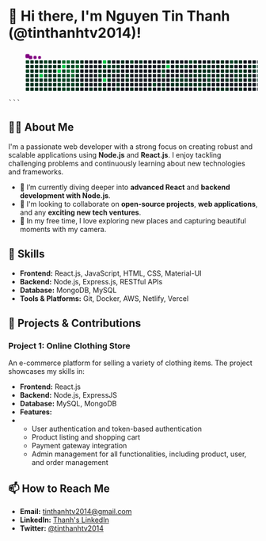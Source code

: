 
# 👋 Hi there, I'm Nguyen Tin Thanh (@tinthanhtv2014)!
<pre>```<svg viewBox="-16 -32 880 192" width="880" height="192" xmlns="http://www.w3.org/2000/svg"><desc>Generated with https://github.com/Platane/snk</desc><style>:root{--cb:#1b1f230a;--cs:purple;--ce:#161b22;--c0:#161b22;--c1:#01311f;--c2:#034525;--c3:#0f6d31;--c4:#00c647}.c{shape-rendering:geometricPrecision;fill:var(--ce);stroke-width:1px;stroke:var(--cb);animation:none 53900ms linear infinite;width:12px;height:12px}@keyframes c0{60.29%{fill:var(--c2)}60.31%,100%{fill:var(--ce)}}.c.c0{fill:var(--c2);animation-name:c0}@keyframes c1{1.85%{fill:var(--c1)}1.87%,100%{fill:var(--ce)}}.c.c1{fill:var(--c1);animation-name:c1}@keyframes c2{59.92%{fill:var(--c2)}59.94%,100%{fill:var(--ce)}}.c.c2{fill:var(--c2);animation-name:c2}@keyframes c3{2.59%{fill:var(--c1)}2.61%,100%{fill:var(--ce)}}.c.c3{fill:var(--c1);animation-name:c3}@keyframes c4{9.45%{fill:var(--c1)}9.47%,100%{fill:var(--ce)}}.c.c4{fill:var(--c1);animation-name:c4}@keyframes c5{9.27%{fill:var(--c1)}9.29%,100%{fill:var(--ce)}}.c.c5{fill:var(--c1);animation-name:c5}@keyframes c6{11.31%{fill:var(--c1)}11.33%,100%{fill:var(--ce)}}.c.c6{fill:var(--c1);animation-name:c6}@keyframes c7{0.73%{fill:var(--c1)}0.75%,100%{fill:var(--ce)}}.c.c7{fill:var(--c1);animation-name:c7}@keyframes c8{1.66%{fill:var(--c1)}1.68%,100%{fill:var(--ce)}}.c.c8{fill:var(--c1);animation-name:c8}@keyframes c9{3.33%{fill:var(--c1)}3.35%,100%{fill:var(--ce)}}.c.c9{fill:var(--c1);animation-name:c9}@keyframes ca{2.77%{fill:var(--c1)}2.79%,100%{fill:var(--ce)}}.c.ca{fill:var(--c1);animation-name:ca}@keyframes cb{3.7%{fill:var(--c1)}3.72%,100%{fill:var(--ce)}}.c.cb{fill:var(--c1);animation-name:cb}@keyframes cc{9.08%{fill:var(--c1)}9.1%,100%{fill:var(--ce)}}.c.cc{fill:var(--c1);animation-name:cc}@keyframes cd{10.01%{fill:var(--c1)}10.03%,100%{fill:var(--ce)}}.c.cd{fill:var(--c1);animation-name:cd}@keyframes ce{0.92%{fill:var(--c1)}0.94%,100%{fill:var(--ce)}}.c.ce{fill:var(--c1);animation-name:ce}@keyframes cf{1.47%{fill:var(--c1)}1.49%,100%{fill:var(--ce)}}.c.cf{fill:var(--c1);animation-name:cf}@keyframes cg{3.14%{fill:var(--c1)}3.16%,100%{fill:var(--ce)}}.c.cg{fill:var(--c1);animation-name:cg}@keyframes ch{2.96%{fill:var(--c1)}2.98%,100%{fill:var(--ce)}}.c.ch{fill:var(--c1);animation-name:ch}@keyframes ci{3.89%{fill:var(--c1)}3.91%,100%{fill:var(--ce)}}.c.ci{fill:var(--c1);animation-name:ci}@keyframes cj{8.9%{fill:var(--c1)}8.92%,100%{fill:var(--ce)}}.c.cj{fill:var(--c1);animation-name:cj}@keyframes ck{10.19%{fill:var(--c1)}10.21%,100%{fill:var(--ce)}}.c.ck{fill:var(--c1);animation-name:ck}@keyframes cl{1.1%{fill:var(--c1)}1.12%,100%{fill:var(--ce)}}.c.cl{fill:var(--c1);animation-name:cl}@keyframes cm{1.29%{fill:var(--c1)}1.31%,100%{fill:var(--ce)}}.c.cm{fill:var(--c1);animation-name:cm}@keyframes cn{59.36%{fill:var(--c2)}59.38%,100%{fill:var(--ce)}}.c.cn{fill:var(--c2);animation-name:cn}@keyframes co{87%{fill:var(--c4)}87.02%,100%{fill:var(--ce)}}.c.co{fill:var(--c4);animation-name:co}@keyframes cp{4.07%{fill:var(--c1)}4.09%,100%{fill:var(--ce)}}.c.cp{fill:var(--c1);animation-name:cp}@keyframes cq{8.71%{fill:var(--c1)}8.73%,100%{fill:var(--ce)}}.c.cq{fill:var(--c1);animation-name:cq}@keyframes cr{10.38%{fill:var(--c1)}10.4%,100%{fill:var(--ce)}}.c.cr{fill:var(--c1);animation-name:cr}@keyframes cs{58.8%{fill:var(--c2)}58.82%,100%{fill:var(--ce)}}.c.cs{fill:var(--c2);animation-name:cs}@keyframes ct{58.99%{fill:var(--c2)}59.01%,100%{fill:var(--ce)}}.c.ct{fill:var(--c2);animation-name:ct}@keyframes cu{59.17%{fill:var(--c2)}59.19%,100%{fill:var(--ce)}}.c.cu{fill:var(--c2);animation-name:cu}@keyframes cv{61.59%{fill:var(--c2)}61.61%,100%{fill:var(--ce)}}.c.cv{fill:var(--c2);animation-name:cv}@keyframes cw{4.26%{fill:var(--c1)}4.28%,100%{fill:var(--ce)}}.c.cw{fill:var(--c1);animation-name:cw}@keyframes cx{8.52%{fill:var(--c1)}8.54%,100%{fill:var(--ce)}}.c.cx{fill:var(--c1);animation-name:cx}@keyframes cy{8.34%{fill:var(--c1)}8.36%,100%{fill:var(--ce)}}.c.cy{fill:var(--c1);animation-name:cy}@keyframes cz{5.93%{fill:var(--c1)}5.95%,100%{fill:var(--ce)}}.c.cz{fill:var(--c1);animation-name:cz}@keyframes c10{6.11%{fill:var(--c1)}6.13%,100%{fill:var(--ce)}}.c.c10{fill:var(--c1);animation-name:c10}@keyframes c11{6.3%{fill:var(--c1)}6.32%,100%{fill:var(--ce)}}.c.c11{fill:var(--c1);animation-name:c11}@keyframes c12{6.48%{fill:var(--c1)}6.5%,100%{fill:var(--ce)}}.c.c12{fill:var(--c1);animation-name:c12}@keyframes c13{4.44%{fill:var(--c1)}4.46%,100%{fill:var(--ce)}}.c.c13{fill:var(--c1);animation-name:c13}@keyframes c14{6.85%{fill:var(--c1)}6.87%,100%{fill:var(--ce)}}.c.c14{fill:var(--c1);animation-name:c14}@keyframes c15{8.15%{fill:var(--c1)}8.17%,100%{fill:var(--ce)}}.c.c15{fill:var(--c1);animation-name:c15}@keyframes c16{5.74%{fill:var(--c1)}5.76%,100%{fill:var(--ce)}}.c.c16{fill:var(--c1);animation-name:c16}@keyframes c17{5.18%{fill:var(--c1)}5.2%,100%{fill:var(--ce)}}.c.c17{fill:var(--c1);animation-name:c17}@keyframes c18{5%{fill:var(--c1)}5.02%,100%{fill:var(--ce)}}.c.c18{fill:var(--c1);animation-name:c18}@keyframes c19{4.81%{fill:var(--c1)}4.83%,100%{fill:var(--ce)}}.c.c19{fill:var(--c1);animation-name:c19}@keyframes c1a{4.63%{fill:var(--c1)}4.65%,100%{fill:var(--ce)}}.c.c1a{fill:var(--c1);animation-name:c1a}@keyframes c1b{7.04%{fill:var(--c1)}7.06%,100%{fill:var(--ce)}}.c.c1b{fill:var(--c1);animation-name:c1b}@keyframes c1c{7.23%{fill:var(--c1)}7.25%,100%{fill:var(--ce)}}.c.c1c{fill:var(--c1);animation-name:c1c}@keyframes c1d{5.56%{fill:var(--c1)}5.58%,100%{fill:var(--ce)}}.c.c1d{fill:var(--c1);animation-name:c1d}@keyframes c1e{5.37%{fill:var(--c1)}5.39%,100%{fill:var(--ce)}}.c.c1e{fill:var(--c1);animation-name:c1e}@keyframes c1f{86.08%{fill:var(--c4)}86.1%,100%{fill:var(--ce)}}.c.c1f{fill:var(--c4);animation-name:c1f}@keyframes c1g{53.98%{fill:var(--c2)}54%,100%{fill:var(--ce)}}.c.c1g{fill:var(--c2);animation-name:c1g}@keyframes c1h{54.16%{fill:var(--c2)}54.18%,100%{fill:var(--ce)}}.c.c1h{fill:var(--c2);animation-name:c1h}@keyframes c1i{54.72%{fill:var(--c2)}54.74%,100%{fill:var(--ce)}}.c.c1i{fill:var(--c2);animation-name:c1i}@keyframes c1j{7.41%{fill:var(--c1)}7.43%,100%{fill:var(--ce)}}.c.c1j{fill:var(--c1);animation-name:c1j}@keyframes c1k{85.52%{fill:var(--c3)}85.54%,100%{fill:var(--ce)}}.c.c1k{fill:var(--c3);animation-name:c1k}@keyframes c1l{85.7%{fill:var(--c4)}85.72%,100%{fill:var(--ce)}}.c.c1l{fill:var(--c4);animation-name:c1l}@keyframes c1m{83.66%{fill:var(--c2)}83.68%,100%{fill:var(--ce)}}.c.c1m{fill:var(--c2);animation-name:c1m}@keyframes c1n{53.79%{fill:var(--c2)}53.81%,100%{fill:var(--ce)}}.c.c1n{fill:var(--c2);animation-name:c1n}@keyframes c1o{54.35%{fill:var(--c2)}54.37%,100%{fill:var(--ce)}}.c.c1o{fill:var(--c2);animation-name:c1o}@keyframes c1p{54.54%{fill:var(--c2)}54.56%,100%{fill:var(--ce)}}.c.c1p{fill:var(--c2);animation-name:c1p}@keyframes c1q{55.09%{fill:var(--c2)}55.11%,100%{fill:var(--ce)}}.c.c1q{fill:var(--c2);animation-name:c1q}@keyframes c1r{81.62%{fill:var(--c3)}81.64%,100%{fill:var(--ce)}}.c.c1r{fill:var(--c3);animation-name:c1r}@keyframes c1s{81.44%{fill:var(--c2)}81.46%,100%{fill:var(--ce)}}.c.c1s{fill:var(--c2);animation-name:c1s}@keyframes c1t{83.85%{fill:var(--c3)}83.87%,100%{fill:var(--ce)}}.c.c1t{fill:var(--c3);animation-name:c1t}@keyframes c1u{53.61%{fill:var(--c2)}53.63%,100%{fill:var(--ce)}}.c.c1u{fill:var(--c2);animation-name:c1u}@keyframes c1v{53.42%{fill:var(--c2)}53.44%,100%{fill:var(--ce)}}.c.c1v{fill:var(--c2);animation-name:c1v}@keyframes c1w{53.24%{fill:var(--c1)}53.26%,100%{fill:var(--ce)}}.c.c1w{fill:var(--c1);animation-name:c1w}@keyframes c1x{55.28%{fill:var(--c2)}55.3%,100%{fill:var(--ce)}}.c.c1x{fill:var(--c2);animation-name:c1x}@keyframes c1y{57.32%{fill:var(--c2)}57.34%,100%{fill:var(--ce)}}.c.c1y{fill:var(--c2);animation-name:c1y}@keyframes c1z{81.25%{fill:var(--c2)}81.27%,100%{fill:var(--ce)}}.c.c1z{fill:var(--c2);animation-name:c1z}@keyframes c20{84.03%{fill:var(--c3)}84.05%,100%{fill:var(--ce)}}.c.c20{fill:var(--c3);animation-name:c20}@keyframes c21{84.22%{fill:var(--c3)}84.24%,100%{fill:var(--ce)}}.c.c21{fill:var(--c3);animation-name:c21}@keyframes c22{52.87%{fill:var(--c1)}52.89%,100%{fill:var(--ce)}}.c.c22{fill:var(--c1);animation-name:c22}@keyframes c23{53.05%{fill:var(--c2)}53.07%,100%{fill:var(--ce)}}.c.c23{fill:var(--c2);animation-name:c23}@keyframes c24{13.53%{fill:var(--c1)}13.55%,100%{fill:var(--ce)}}.c.c24{fill:var(--c1);animation-name:c24}@keyframes c25{57.13%{fill:var(--c2)}57.15%,100%{fill:var(--ce)}}.c.c25{fill:var(--c2);animation-name:c25}@keyframes c26{84.78%{fill:var(--c3)}84.8%,100%{fill:var(--ce)}}.c.c26{fill:var(--c3);animation-name:c26}@keyframes c27{56.39%{fill:var(--c2)}56.41%,100%{fill:var(--ce)}}.c.c27{fill:var(--c2);animation-name:c27}@keyframes c28{14.65%{fill:var(--c1)}14.67%,100%{fill:var(--ce)}}.c.c28{fill:var(--c1);animation-name:c28}@keyframes c29{14.46%{fill:var(--c1)}14.48%,100%{fill:var(--ce)}}.c.c29{fill:var(--c1);animation-name:c29}@keyframes c2a{13.9%{fill:var(--c1)}13.92%,100%{fill:var(--ce)}}.c.c2a{fill:var(--c1);animation-name:c2a}@keyframes c2b{13.72%{fill:var(--c1)}13.74%,100%{fill:var(--ce)}}.c.c2b{fill:var(--c1);animation-name:c2b}@keyframes c2c{15.39%{fill:var(--c1)}15.41%,100%{fill:var(--ce)}}.c.c2c{fill:var(--c1);animation-name:c2c}@keyframes c2d{15.2%{fill:var(--c1)}15.22%,100%{fill:var(--ce)}}.c.c2d{fill:var(--c1);animation-name:c2d}@keyframes c2e{14.09%{fill:var(--c1)}14.11%,100%{fill:var(--ce)}}.c.c2e{fill:var(--c1);animation-name:c2e}@keyframes c2f{51.75%{fill:var(--c1)}51.77%,100%{fill:var(--ce)}}.c.c2f{fill:var(--c1);animation-name:c2f}@keyframes c2g{16.5%{fill:var(--c1)}16.52%,100%{fill:var(--ce)}}.c.c2g{fill:var(--c1);animation-name:c2g}@keyframes c2h{64.18%{fill:var(--c2)}64.2%,100%{fill:var(--ce)}}.c.c2h{fill:var(--c2);animation-name:c2h}@keyframes c2i{50.45%{fill:var(--c1)}50.47%,100%{fill:var(--ce)}}.c.c2i{fill:var(--c1);animation-name:c2i}@keyframes c2j{50.64%{fill:var(--c1)}50.66%,100%{fill:var(--ce)}}.c.c2j{fill:var(--c1);animation-name:c2j}@keyframes c2k{90.9%{fill:var(--c4)}90.92%,100%{fill:var(--ce)}}.c.c2k{fill:var(--c4);animation-name:c2k}@keyframes c2l{64.74%{fill:var(--c2)}64.76%,100%{fill:var(--ce)}}.c.c2l{fill:var(--c2);animation-name:c2l}@keyframes c2m{16.69%{fill:var(--c1)}16.71%,100%{fill:var(--ce)}}.c.c2m{fill:var(--c1);animation-name:c2m}@keyframes c2n{16.87%{fill:var(--c1)}16.89%,100%{fill:var(--ce)}}.c.c2n{fill:var(--c1);animation-name:c2n}@keyframes c2o{89.79%{fill:var(--c4)}89.81%,100%{fill:var(--ce)}}.c.c2o{fill:var(--c4);animation-name:c2o}@keyframes c2p{50.82%{fill:var(--c1)}50.84%,100%{fill:var(--ce)}}.c.c2p{fill:var(--c1);animation-name:c2p}@keyframes c2q{65.11%{fill:var(--c2)}65.13%,100%{fill:var(--ce)}}.c.c2q{fill:var(--c2);animation-name:c2q}@keyframes c2r{64.93%{fill:var(--c2)}64.95%,100%{fill:var(--ce)}}.c.c2r{fill:var(--c2);animation-name:c2r}@keyframes c2s{17.06%{fill:var(--c1)}17.08%,100%{fill:var(--ce)}}.c.c2s{fill:var(--c1);animation-name:c2s}@keyframes c2t{17.24%{fill:var(--c1)}17.26%,100%{fill:var(--ce)}}.c.c2t{fill:var(--c1);animation-name:c2t}@keyframes c2u{20.21%{fill:var(--c1)}20.23%,100%{fill:var(--ce)}}.c.c2u{fill:var(--c1);animation-name:c2u}@keyframes c2v{20.4%{fill:var(--c1)}20.42%,100%{fill:var(--ce)}}.c.c2v{fill:var(--c1);animation-name:c2v}@keyframes c2w{20.03%{fill:var(--c1)}20.05%,100%{fill:var(--ce)}}.c.c2w{fill:var(--c1);animation-name:c2w}@keyframes c2x{19.84%{fill:var(--c1)}19.86%,100%{fill:var(--ce)}}.c.c2x{fill:var(--c1);animation-name:c2x}@keyframes c2y{17.8%{fill:var(--c1)}17.82%,100%{fill:var(--ce)}}.c.c2y{fill:var(--c1);animation-name:c2y}@keyframes c2z{17.99%{fill:var(--c1)}18.01%,100%{fill:var(--ce)}}.c.c2z{fill:var(--c1);animation-name:c2z}@keyframes c30{21.14%{fill:var(--c1)}21.16%,100%{fill:var(--ce)}}.c.c30{fill:var(--c1);animation-name:c30}@keyframes c31{19.28%{fill:var(--c1)}19.3%,100%{fill:var(--ce)}}.c.c31{fill:var(--c1);animation-name:c31}@keyframes c32{19.1%{fill:var(--c1)}19.12%,100%{fill:var(--ce)}}.c.c32{fill:var(--c1);animation-name:c32}@keyframes c33{66.04%{fill:var(--c2)}66.06%,100%{fill:var(--ce)}}.c.c33{fill:var(--c2);animation-name:c33}@keyframes c34{18.54%{fill:var(--c1)}18.56%,100%{fill:var(--ce)}}.c.c34{fill:var(--c1);animation-name:c34}@keyframes c35{22.25%{fill:var(--c1)}22.27%,100%{fill:var(--ce)}}.c.c35{fill:var(--c1);animation-name:c35}@keyframes c36{45.26%{fill:var(--c1)}45.28%,100%{fill:var(--ce)}}.c.c36{fill:var(--c1);animation-name:c36}@keyframes c37{68.64%{fill:var(--c2)}68.66%,100%{fill:var(--ce)}}.c.c37{fill:var(--c2);animation-name:c37}@keyframes c38{46.74%{fill:var(--c1)}46.76%,100%{fill:var(--ce)}}.c.c38{fill:var(--c1);animation-name:c38}@keyframes c39{67.71%{fill:var(--c2)}67.73%,100%{fill:var(--ce)}}.c.c39{fill:var(--c2);animation-name:c39}@keyframes c3a{67.89%{fill:var(--c2)}67.91%,100%{fill:var(--ce)}}.c.c3a{fill:var(--c2);animation-name:c3a}@keyframes c3b{44.52%{fill:var(--c1)}44.54%,100%{fill:var(--ce)}}.c.c3b{fill:var(--c1);animation-name:c3b}@keyframes c3c{44.33%{fill:var(--c1)}44.35%,100%{fill:var(--ce)}}.c.c3c{fill:var(--c1);animation-name:c3c}@keyframes c3d{23.37%{fill:var(--c1)}23.39%,100%{fill:var(--ce)}}.c.c3d{fill:var(--c1);animation-name:c3d}@keyframes c3e{93.68%{fill:var(--c4)}93.7%,100%{fill:var(--ce)}}.c.c3e{fill:var(--c4);animation-name:c3e}@keyframes c3f{42.85%{fill:var(--c1)}42.87%,100%{fill:var(--ce)}}.c.c3f{fill:var(--c1);animation-name:c3f}@keyframes c3g{43.03%{fill:var(--c1)}43.05%,100%{fill:var(--ce)}}.c.c3g{fill:var(--c1);animation-name:c3g}@keyframes c3h{23.92%{fill:var(--c1)}23.94%,100%{fill:var(--ce)}}.c.c3h{fill:var(--c1);animation-name:c3h}@keyframes c3i{42.66%{fill:var(--c1)}42.68%,100%{fill:var(--ce)}}.c.c3i{fill:var(--c1);animation-name:c3i}@keyframes c3j{43.22%{fill:var(--c1)}43.24%,100%{fill:var(--ce)}}.c.c3j{fill:var(--c1);animation-name:c3j}@keyframes c3k{24.11%{fill:var(--c1)}24.13%,100%{fill:var(--ce)}}.c.c3k{fill:var(--c1);animation-name:c3k}@keyframes c3l{41.18%{fill:var(--c1)}41.2%,100%{fill:var(--ce)}}.c.c3l{fill:var(--c1);animation-name:c3l}@keyframes c3m{41.36%{fill:var(--c1)}41.38%,100%{fill:var(--ce)}}.c.c3m{fill:var(--c1);animation-name:c3m}@keyframes c3n{43.4%{fill:var(--c1)}43.42%,100%{fill:var(--ce)}}.c.c3n{fill:var(--c1);animation-name:c3n}@keyframes c3o{24.29%{fill:var(--c1)}24.31%,100%{fill:var(--ce)}}.c.c3o{fill:var(--c1);animation-name:c3o}@keyframes c3p{41.55%{fill:var(--c1)}41.57%,100%{fill:var(--ce)}}.c.c3p{fill:var(--c1);animation-name:c3p}@keyframes c3q{41.73%{fill:var(--c1)}41.75%,100%{fill:var(--ce)}}.c.c3q{fill:var(--c1);animation-name:c3q}@keyframes c3r{75.87%{fill:var(--c2)}75.89%,100%{fill:var(--ce)}}.c.c3r{fill:var(--c2);animation-name:c3r}@keyframes c3s{40.81%{fill:var(--c1)}40.83%,100%{fill:var(--ce)}}.c.c3s{fill:var(--c1);animation-name:c3s}@keyframes c3t{41.92%{fill:var(--c1)}41.94%,100%{fill:var(--ce)}}.c.c3t{fill:var(--c1);animation-name:c3t}@keyframes c3u{40.06%{fill:var(--c1)}40.08%,100%{fill:var(--ce)}}.c.c3u{fill:var(--c1);animation-name:c3u}@keyframes c3v{33.01%{fill:var(--c1)}33.03%,100%{fill:var(--ce)}}.c.c3v{fill:var(--c1);animation-name:c3v}@keyframes c3w{33.2%{fill:var(--c1)}33.22%,100%{fill:var(--ce)}}.c.c3w{fill:var(--c1);animation-name:c3w}@keyframes c3x{34.31%{fill:var(--c1)}34.33%,100%{fill:var(--ce)}}.c.c3x{fill:var(--c1);animation-name:c3x}@keyframes c3y{24.85%{fill:var(--c1)}24.87%,100%{fill:var(--ce)}}.c.c3y{fill:var(--c1);animation-name:c3y}@keyframes c3z{32.83%{fill:var(--c1)}32.85%,100%{fill:var(--ce)}}.c.c3z{fill:var(--c1);animation-name:c3z}@keyframes c40{33.39%{fill:var(--c1)}33.41%,100%{fill:var(--ce)}}.c.c40{fill:var(--c1);animation-name:c40}@keyframes c41{33.94%{fill:var(--c1)}33.96%,100%{fill:var(--ce)}}.c.c41{fill:var(--c1);animation-name:c41}@keyframes c42{34.5%{fill:var(--c1)}34.52%,100%{fill:var(--ce)}}.c.c42{fill:var(--c1);animation-name:c42}@keyframes c43{70.68%{fill:var(--c2)}70.7%,100%{fill:var(--ce)}}.c.c43{fill:var(--c2);animation-name:c43}@keyframes c44{25.04%{fill:var(--c1)}25.06%,100%{fill:var(--ce)}}.c.c44{fill:var(--c1);animation-name:c44}@keyframes c45{32.64%{fill:var(--c1)}32.66%,100%{fill:var(--ce)}}.c.c45{fill:var(--c1);animation-name:c45}@keyframes c46{33.57%{fill:var(--c1)}33.59%,100%{fill:var(--ce)}}.c.c46{fill:var(--c1);animation-name:c46}@keyframes c47{34.68%{fill:var(--c1)}34.7%,100%{fill:var(--ce)}}.c.c47{fill:var(--c1);animation-name:c47}@keyframes c48{25.22%{fill:var(--c1)}25.24%,100%{fill:var(--ce)}}.c.c48{fill:var(--c1);animation-name:c48}@keyframes c49{32.46%{fill:var(--c1)}32.48%,100%{fill:var(--ce)}}.c.c49{fill:var(--c1);animation-name:c49}@keyframes c4a{71.6%{fill:var(--c2)}71.62%,100%{fill:var(--ce)}}.c.c4a{fill:var(--c2);animation-name:c4a}@keyframes c4b{71.42%{fill:var(--c2)}71.44%,100%{fill:var(--ce)}}.c.c4b{fill:var(--c2);animation-name:c4b}@keyframes c4c{34.87%{fill:var(--c1)}34.89%,100%{fill:var(--ce)}}.c.c4c{fill:var(--c1);animation-name:c4c}@keyframes c4d{39.32%{fill:var(--c1)}39.34%,100%{fill:var(--ce)}}.c.c4d{fill:var(--c1);animation-name:c4d}@keyframes c4e{32.27%{fill:var(--c1)}32.29%,100%{fill:var(--ce)}}.c.c4e{fill:var(--c1);animation-name:c4e}@keyframes c4f{25.59%{fill:var(--c1)}25.61%,100%{fill:var(--ce)}}.c.c4f{fill:var(--c1);animation-name:c4f}@keyframes c4g{31.9%{fill:var(--c1)}31.92%,100%{fill:var(--ce)}}.c.c4g{fill:var(--c1);animation-name:c4g}@keyframes c4h{72.16%{fill:var(--c2)}72.18%,100%{fill:var(--ce)}}.c.c4h{fill:var(--c2);animation-name:c4h}@keyframes c4i{35.43%{fill:var(--c1)}35.45%,100%{fill:var(--ce)}}.c.c4i{fill:var(--c1);animation-name:c4i}@keyframes c4j{38.95%{fill:var(--c1)}38.97%,100%{fill:var(--ce)}}.c.c4j{fill:var(--c1);animation-name:c4j}@keyframes c4k{31.53%{fill:var(--c1)}31.55%,100%{fill:var(--ce)}}.c.c4k{fill:var(--c1);animation-name:c4k}@keyframes c4l{31.72%{fill:var(--c1)}31.74%,100%{fill:var(--ce)}}.c.c4l{fill:var(--c1);animation-name:c4l}@keyframes c4m{35.61%{fill:var(--c1)}35.63%,100%{fill:var(--ce)}}.c.c4m{fill:var(--c1);animation-name:c4m}@keyframes c4n{25.96%{fill:var(--c1)}25.98%,100%{fill:var(--ce)}}.c.c4n{fill:var(--c1);animation-name:c4n}@keyframes c4o{31.34%{fill:var(--c1)}31.36%,100%{fill:var(--ce)}}.c.c4o{fill:var(--c1);animation-name:c4o}@keyframes c4p{30.97%{fill:var(--c1)}30.99%,100%{fill:var(--ce)}}.c.c4p{fill:var(--c1);animation-name:c4p}@keyframes c4q{35.8%{fill:var(--c1)}35.82%,100%{fill:var(--ce)}}.c.c4q{fill:var(--c1);animation-name:c4q}@keyframes c4r{74.2%{fill:var(--c2)}74.22%,100%{fill:var(--ce)}}.c.c4r{fill:var(--c2);animation-name:c4r}@keyframes c4s{26.15%{fill:var(--c1)}26.17%,100%{fill:var(--ce)}}.c.c4s{fill:var(--c1);animation-name:c4s}@keyframes c4t{26.34%{fill:var(--c1)}26.36%,100%{fill:var(--ce)}}.c.c4t{fill:var(--c1);animation-name:c4t}@keyframes c4u{37.65%{fill:var(--c1)}37.67%,100%{fill:var(--ce)}}.c.c4u{fill:var(--c1);animation-name:c4u}@keyframes c4v{26.52%{fill:var(--c1)}26.54%,100%{fill:var(--ce)}}.c.c4v{fill:var(--c1);animation-name:c4v}@keyframes c4w{26.71%{fill:var(--c1)}26.73%,100%{fill:var(--ce)}}.c.c4w{fill:var(--c1);animation-name:c4w}@keyframes c4x{30.6%{fill:var(--c1)}30.62%,100%{fill:var(--ce)}}.c.c4x{fill:var(--c1);animation-name:c4x}@keyframes c4y{37.84%{fill:var(--c1)}37.86%,100%{fill:var(--ce)}}.c.c4y{fill:var(--c1);animation-name:c4y}@keyframes c4z{73.46%{fill:var(--c2)}73.48%,100%{fill:var(--ce)}}.c.c4z{fill:var(--c2);animation-name:c4z}@keyframes c50{26.89%{fill:var(--c1)}26.91%,100%{fill:var(--ce)}}.c.c50{fill:var(--c1);animation-name:c50}@keyframes c51{30.42%{fill:var(--c1)}30.44%,100%{fill:var(--ce)}}.c.c51{fill:var(--c1);animation-name:c51}@keyframes c52{36.35%{fill:var(--c1)}36.37%,100%{fill:var(--ce)}}.c.c52{fill:var(--c1);animation-name:c52}@keyframes c53{29.86%{fill:var(--c1)}29.88%,100%{fill:var(--ce)}}.c.c53{fill:var(--c1);animation-name:c53}@keyframes c54{27.08%{fill:var(--c1)}27.1%,100%{fill:var(--ce)}}.c.c54{fill:var(--c1);animation-name:c54}@keyframes c55{29.49%{fill:var(--c1)}29.51%,100%{fill:var(--ce)}}.c.c55{fill:var(--c1);animation-name:c55}@keyframes c56{27.26%{fill:var(--c1)}27.28%,100%{fill:var(--ce)}}.c.c56{fill:var(--c1);animation-name:c56}@keyframes c57{27.45%{fill:var(--c1)}27.47%,100%{fill:var(--ce)}}.c.c57{fill:var(--c1);animation-name:c57}@keyframes c58{29.3%{fill:var(--c1)}29.32%,100%{fill:var(--ce)}}.c.c58{fill:var(--c1);animation-name:c58}@keyframes c59{29.12%{fill:var(--c1)}29.14%,100%{fill:var(--ce)}}.c.c59{fill:var(--c1);animation-name:c59}@keyframes c5a{28.38%{fill:var(--c1)}28.4%,100%{fill:var(--ce)}}.c.c5a{fill:var(--c1);animation-name:c5a}@keyframes c5b{28.19%{fill:var(--c1)}28.21%,100%{fill:var(--ce)}}.c.c5b{fill:var(--c1);animation-name:c5b}@keyframes c5c{28%{fill:var(--c1)}28.02%,100%{fill:var(--ce)}}.c.c5c{fill:var(--c1);animation-name:c5c}@keyframes c5d{27.82%{fill:var(--c1)}27.84%,100%{fill:var(--ce)}}.c.c5d{fill:var(--c1);animation-name:c5d}@keyframes c5e{28.56%{fill:var(--c1)}28.58%,100%{fill:var(--ce)}}.c.c5e{fill:var(--c1);animation-name:c5e}.u{transform-origin:0 0;transform:scale(0,1);animation:none linear 53900ms infinite}@keyframes u0{0.73%{transform:scale(0.000,1)}0.75%,0.92%{transform:scale(0.007,1)}0.94%,1.1%{transform:scale(0.014,1)}1.12%,1.29%{transform:scale(0.021,1)}1.31%,1.47%{transform:scale(0.028,1)}1.49%,1.66%{transform:scale(0.035,1)}1.68%,1.85%{transform:scale(0.042,1)}1.87%,2.59%{transform:scale(0.049,1)}2.61%,2.77%{transform:scale(0.056,1)}2.79%,2.96%{transform:scale(0.063,1)}2.98%,3.14%{transform:scale(0.070,1)}3.16%,3.33%{transform:scale(0.077,1)}3.35%,3.7%{transform:scale(0.084,1)}3.72%,3.89%{transform:scale(0.091,1)}3.91%,4.07%{transform:scale(0.098,1)}4.09%,4.26%{transform:scale(0.105,1)}4.28%,4.44%{transform:scale(0.112,1)}4.46%,4.63%{transform:scale(0.119,1)}4.65%,4.81%{transform:scale(0.126,1)}4.83%,5%{transform:scale(0.133,1)}5.02%,5.18%{transform:scale(0.140,1)}5.2%,5.37%{transform:scale(0.147,1)}5.39%,5.56%{transform:scale(0.154,1)}5.58%,5.74%{transform:scale(0.161,1)}5.76%,5.93%{transform:scale(0.168,1)}5.95%,6.11%{transform:scale(0.175,1)}6.13%,6.3%{transform:scale(0.182,1)}6.32%,6.48%{transform:scale(0.189,1)}6.5%,6.85%{transform:scale(0.196,1)}6.87%,7.04%{transform:scale(0.203,1)}7.06%,7.23%{transform:scale(0.210,1)}7.25%,7.41%{transform:scale(0.217,1)}7.43%,8.15%{transform:scale(0.224,1)}8.17%,8.34%{transform:scale(0.231,1)}8.36%,8.52%{transform:scale(0.238,1)}8.54%,8.71%{transform:scale(0.245,1)}8.73%,8.9%{transform:scale(0.252,1)}8.92%,9.08%{transform:scale(0.259,1)}9.1%,9.27%{transform:scale(0.266,1)}9.29%,9.45%{transform:scale(0.273,1)}9.47%,10.01%{transform:scale(0.280,1)}10.03%,10.19%{transform:scale(0.287,1)}10.21%,10.38%{transform:scale(0.294,1)}10.4%,11.31%{transform:scale(0.301,1)}11.33%,13.53%{transform:scale(0.308,1)}13.55%,13.72%{transform:scale(0.315,1)}13.74%,13.9%{transform:scale(0.322,1)}13.92%,14.09%{transform:scale(0.329,1)}14.11%,14.46%{transform:scale(0.336,1)}14.48%,14.65%{transform:scale(0.343,1)}14.67%,15.2%{transform:scale(0.350,1)}15.22%,15.39%{transform:scale(0.357,1)}15.41%,16.5%{transform:scale(0.364,1)}16.52%,16.69%{transform:scale(0.371,1)}16.71%,16.87%{transform:scale(0.378,1)}16.89%,17.06%{transform:scale(0.385,1)}17.08%,17.24%{transform:scale(0.392,1)}17.26%,17.8%{transform:scale(0.399,1)}17.82%,17.99%{transform:scale(0.406,1)}18.01%,18.54%{transform:scale(0.413,1)}18.56%,19.1%{transform:scale(0.420,1)}19.12%,19.28%{transform:scale(0.427,1)}19.3%,19.84%{transform:scale(0.434,1)}19.86%,20.03%{transform:scale(0.441,1)}20.05%,20.21%{transform:scale(0.448,1)}20.23%,20.4%{transform:scale(0.455,1)}20.42%,21.14%{transform:scale(0.462,1)}21.16%,22.25%{transform:scale(0.469,1)}22.27%,23.37%{transform:scale(0.476,1)}23.39%,23.92%{transform:scale(0.483,1)}23.94%,24.11%{transform:scale(0.490,1)}24.13%,24.29%{transform:scale(0.497,1)}24.31%,24.85%{transform:scale(0.503,1)}24.87%,25.04%{transform:scale(0.510,1)}25.06%,25.22%{transform:scale(0.517,1)}25.24%,25.59%{transform:scale(0.524,1)}25.61%,25.96%{transform:scale(0.531,1)}25.98%,26.15%{transform:scale(0.538,1)}26.17%,26.34%{transform:scale(0.545,1)}26.36%,26.52%{transform:scale(0.552,1)}26.54%,26.71%{transform:scale(0.559,1)}26.73%,26.89%{transform:scale(0.566,1)}26.91%,27.08%{transform:scale(0.573,1)}27.1%,27.26%{transform:scale(0.580,1)}27.28%,27.45%{transform:scale(0.587,1)}27.47%,27.82%{transform:scale(0.594,1)}27.84%,28%{transform:scale(0.601,1)}28.02%,28.19%{transform:scale(0.608,1)}28.21%,28.38%{transform:scale(0.615,1)}28.4%,28.56%{transform:scale(0.622,1)}28.58%,29.12%{transform:scale(0.629,1)}29.14%,29.3%{transform:scale(0.636,1)}29.32%,29.49%{transform:scale(0.643,1)}29.51%,29.86%{transform:scale(0.650,1)}29.88%,30.42%{transform:scale(0.657,1)}30.44%,30.6%{transform:scale(0.664,1)}30.62%,30.97%{transform:scale(0.671,1)}30.99%,31.34%{transform:scale(0.678,1)}31.36%,31.53%{transform:scale(0.685,1)}31.55%,31.72%{transform:scale(0.692,1)}31.74%,31.9%{transform:scale(0.699,1)}31.92%,32.27%{transform:scale(0.706,1)}32.29%,32.46%{transform:scale(0.713,1)}32.48%,32.64%{transform:scale(0.720,1)}32.66%,32.83%{transform:scale(0.727,1)}32.85%,33.01%{transform:scale(0.734,1)}33.03%,33.2%{transform:scale(0.741,1)}33.22%,33.39%{transform:scale(0.748,1)}33.41%,33.57%{transform:scale(0.755,1)}33.59%,33.94%{transform:scale(0.762,1)}33.96%,34.31%{transform:scale(0.769,1)}34.33%,34.5%{transform:scale(0.776,1)}34.52%,34.68%{transform:scale(0.783,1)}34.7%,34.87%{transform:scale(0.790,1)}34.89%,35.43%{transform:scale(0.797,1)}35.45%,35.61%{transform:scale(0.804,1)}35.63%,35.8%{transform:scale(0.811,1)}35.82%,36.35%{transform:scale(0.818,1)}36.37%,37.65%{transform:scale(0.825,1)}37.67%,37.84%{transform:scale(0.832,1)}37.86%,38.95%{transform:scale(0.839,1)}38.97%,39.32%{transform:scale(0.846,1)}39.34%,40.06%{transform:scale(0.853,1)}40.08%,40.81%{transform:scale(0.860,1)}40.83%,41.18%{transform:scale(0.867,1)}41.2%,41.36%{transform:scale(0.874,1)}41.38%,41.55%{transform:scale(0.881,1)}41.57%,41.73%{transform:scale(0.888,1)}41.75%,41.92%{transform:scale(0.895,1)}41.94%,42.66%{transform:scale(0.902,1)}42.68%,42.85%{transform:scale(0.909,1)}42.87%,43.03%{transform:scale(0.916,1)}43.05%,43.22%{transform:scale(0.923,1)}43.24%,43.4%{transform:scale(0.930,1)}43.42%,44.33%{transform:scale(0.937,1)}44.35%,44.52%{transform:scale(0.944,1)}44.54%,45.26%{transform:scale(0.951,1)}45.28%,46.74%{transform:scale(0.958,1)}46.76%,50.45%{transform:scale(0.965,1)}50.47%,50.64%{transform:scale(0.972,1)}50.66%,50.82%{transform:scale(0.979,1)}50.84%,51.75%{transform:scale(0.986,1)}51.77%,52.87%{transform:scale(0.993,1)}52.89%,100%{transform:scale(1.000,1)}}.u.u0{fill:var(--c1);animation-name:u0;transform-origin:0.0px 0}@keyframes u1{53.05%{transform:scale(0.000,1)}53.07%,100%{transform:scale(1.000,1)}}.u.u1{fill:var(--c2);animation-name:u1;transform-origin:621.9px 0}@keyframes u2{53.24%{transform:scale(0.000,1)}53.26%,100%{transform:scale(1.000,1)}}.u.u2{fill:var(--c1);animation-name:u2;transform-origin:626.2px 0}@keyframes u3{53.42%{transform:scale(0.000,1)}53.44%,53.61%{transform:scale(0.027,1)}53.63%,53.79%{transform:scale(0.054,1)}53.81%,53.98%{transform:scale(0.081,1)}54%,54.16%{transform:scale(0.108,1)}54.18%,54.35%{transform:scale(0.135,1)}54.37%,54.54%{transform:scale(0.162,1)}54.56%,54.72%{transform:scale(0.189,1)}54.74%,55.09%{transform:scale(0.216,1)}55.11%,55.28%{transform:scale(0.243,1)}55.3%,56.39%{transform:scale(0.270,1)}56.41%,57.13%{transform:scale(0.297,1)}57.15%,57.32%{transform:scale(0.324,1)}57.34%,58.8%{transform:scale(0.351,1)}58.82%,58.99%{transform:scale(0.378,1)}59.01%,59.17%{transform:scale(0.405,1)}59.19%,59.36%{transform:scale(0.432,1)}59.38%,59.92%{transform:scale(0.459,1)}59.94%,60.29%{transform:scale(0.486,1)}60.31%,61.59%{transform:scale(0.514,1)}61.61%,64.18%{transform:scale(0.541,1)}64.2%,64.74%{transform:scale(0.568,1)}64.76%,64.93%{transform:scale(0.595,1)}64.95%,65.11%{transform:scale(0.622,1)}65.13%,66.04%{transform:scale(0.649,1)}66.06%,67.71%{transform:scale(0.676,1)}67.73%,67.89%{transform:scale(0.703,1)}67.91%,68.64%{transform:scale(0.730,1)}68.66%,70.68%{transform:scale(0.757,1)}70.7%,71.42%{transform:scale(0.784,1)}71.44%,71.6%{transform:scale(0.811,1)}71.62%,72.16%{transform:scale(0.838,1)}72.18%,73.46%{transform:scale(0.865,1)}73.48%,74.2%{transform:scale(0.892,1)}74.22%,75.87%{transform:scale(0.919,1)}75.89%,81.25%{transform:scale(0.946,1)}81.27%,81.44%{transform:scale(0.973,1)}81.46%,100%{transform:scale(1.000,1)}}.u.u3{fill:var(--c2);animation-name:u3;transform-origin:630.6px 0}@keyframes u4{81.62%{transform:scale(0.000,1)}81.64%,100%{transform:scale(1.000,1)}}.u.u4{fill:var(--c3);animation-name:u4;transform-origin:791.5px 0}@keyframes u5{83.66%{transform:scale(0.000,1)}83.68%,100%{transform:scale(1.000,1)}}.u.u5{fill:var(--c2);animation-name:u5;transform-origin:795.8px 0}@keyframes u6{83.85%{transform:scale(0.000,1)}83.87%,84.03%{transform:scale(0.200,1)}84.05%,84.22%{transform:scale(0.400,1)}84.24%,84.78%{transform:scale(0.600,1)}84.8%,85.52%{transform:scale(0.800,1)}85.54%,100%{transform:scale(1.000,1)}}.u.u6{fill:var(--c3);animation-name:u6;transform-origin:800.2px 0}@keyframes u7{85.7%{transform:scale(0.000,1)}85.72%,86.08%{transform:scale(0.167,1)}86.1%,87%{transform:scale(0.333,1)}87.02%,89.79%{transform:scale(0.500,1)}89.81%,90.9%{transform:scale(0.667,1)}90.92%,93.68%{transform:scale(0.833,1)}93.7%,100%{transform:scale(1.000,1)}}.u.u7{fill:var(--c4);animation-name:u7;transform-origin:821.9px 0}.s{shape-rendering:geometricPrecision;fill:var(--cs);animation:none linear 53900ms infinite}@keyframes s0{0%,99.81%{transform:translate(0px,-16px)}0.19%{transform:translate(0px,-32px)}0.37%{transform:translate(16px,-32px)}0.74%{transform:translate(16px,0px)}1.11%{transform:translate(48px,0px)}1.3%{transform:translate(48px,16px)}2.04%{transform:translate(-16px,16px)}2.41%{transform:translate(-16px,48px)}2.97%{transform:translate(32px,48px)}3.15%{transform:translate(32px,32px)}3.34%{transform:translate(16px,32px)}3.71%,9.65%{transform:translate(16px,64px)}4.64%{transform:translate(96px,64px)}5.19%{transform:translate(96px,16px)}5.38%,85.9%{transform:translate(112px,16px)}5.57%{transform:translate(112px,0px)}5.94%{transform:translate(80px,0px)}6.86%{transform:translate(80px,80px)}7.05%{transform:translate(96px,80px)}7.24%,7.98%{transform:translate(96px,96px)}7.42%,12.62%,54.92%{transform:translate(112px,96px)}7.61%,12.8%{transform:translate(112px,112px)}7.79%{transform:translate(96px,112px)}8.35%{transform:translate(64px,96px)}8.53%{transform:translate(64px,80px)}9.28%,11.13%{transform:translate(0px,80px)}9.46%{transform:translate(0px,64px)}10.02%{transform:translate(16px,96px)}10.39%{transform:translate(48px,96px)}10.58%{transform:translate(48px,80px)}11.32%{transform:translate(0px,96px)}13.36%{transform:translate(160px,112px)}13.54%{transform:translate(160px,96px)}13.73%,52.32%,55.66%{transform:translate(176px,96px)}13.91%{transform:translate(176px,80px)}14.1%{transform:translate(192px,80px)}14.29%{transform:translate(192px,64px)}14.47%,52.69%{transform:translate(176px,64px)}14.66%,84.42%{transform:translate(176px,48px)}14.84%{transform:translate(192px,48px)}15.4%,56.96%,97.4%{transform:translate(192px,0px)}16.14%,79.96%{transform:translate(256px,0px)}16.51%{transform:translate(256px,32px)}16.7%{transform:translate(272px,32px)}16.88%,64.38%,89.61%{transform:translate(272px,48px)}17.07%{transform:translate(288px,48px)}17.25%,89.98%{transform:translate(288px,64px)}17.63%{transform:translate(320px,64px)}18%{transform:translate(320px,96px)}18.55%{transform:translate(368px,96px)}18.92%{transform:translate(368px,64px)}19.11%{transform:translate(352px,64px)}19.48%{transform:translate(352px,32px)}19.85%{transform:translate(320px,32px)}20.04%{transform:translate(320px,16px)}20.22%,49.17%{transform:translate(304px,16px)}20.41%,49.35%{transform:translate(304px,32px)}20.78%{transform:translate(336px,32px)}21.15%{transform:translate(336px,0px)}21.34%{transform:translate(352px,0px)}21.52%{transform:translate(352px,-16px)}22.08%{transform:translate(400px,-16px)}22.26%{transform:translate(400px,0px)}23.75%{transform:translate(528px,0px)}23.93%{transform:translate(528px,16px)}26.16%{transform:translate(720px,16px)}26.35%{transform:translate(720px,32px)}26.53%{transform:translate(736px,32px)}26.72%,37.11%{transform:translate(736px,48px)}27.27%{transform:translate(784px,48px)}27.46%{transform:translate(784px,64px)}27.83%{transform:translate(816px,64px)}28.39%{transform:translate(816px,16px)}28.57%{transform:translate(832px,16px)}28.76%{transform:translate(832px,32px)}29.13%{transform:translate(800px,32px)}29.31%{transform:translate(800px,16px)}29.68%{transform:translate(768px,16px)}30.06%{transform:translate(768px,48px)}30.24%,36.92%{transform:translate(752px,48px)}30.43%,73.1%{transform:translate(752px,64px)}30.98%{transform:translate(704px,64px)}31.35%{transform:translate(704px,32px)}31.54%{transform:translate(688px,32px)}31.73%{transform:translate(688px,48px)}31.91%,71.99%{transform:translate(672px,48px)}32.1%{transform:translate(672px,32px)}33.02%{transform:translate(592px,32px)}33.21%{transform:translate(592px,48px)}33.58%{transform:translate(624px,48px)}33.77%{transform:translate(624px,64px)}34.14%{transform:translate(592px,64px)}34.32%{transform:translate(592px,80px)}35.25%{transform:translate(672px,80px)}35.44%{transform:translate(672px,96px)}36.36%{transform:translate(752px,96px)}37.66%{transform:translate(736px,0px)}37.85%,73.84%{transform:translate(752px,0px)}38.03%{transform:translate(752px,-16px)}38.78%{transform:translate(688px,-16px)}38.96%{transform:translate(688px,0px)}40.07%{transform:translate(592px,0px)}40.26%{transform:translate(592px,16px)}40.45%{transform:translate(576px,16px)}40.82%{transform:translate(576px,48px)}41.19%{transform:translate(544px,48px)}41.37%{transform:translate(544px,64px)}41.56%{transform:translate(560px,64px)}41.74%{transform:translate(560px,80px)}41.93%{transform:translate(576px,80px)}42.12%{transform:translate(576px,64px)}42.86%{transform:translate(512px,64px)}43.04%{transform:translate(512px,80px)}43.41%{transform:translate(544px,80px)}43.6%{transform:translate(544px,96px)}44.34%{transform:translate(480px,96px)}44.53%{transform:translate(480px,80px)}44.71%{transform:translate(464px,80px)}44.9%{transform:translate(464px,96px)}45.27%{transform:translate(432px,96px)}45.64%{transform:translate(432px,64px)}46.01%{transform:translate(464px,64px)}46.57%{transform:translate(464px,16px)}46.75%{transform:translate(480px,16px)}46.94%,67.35%{transform:translate(480px,0px)}48.05%{transform:translate(384px,0px)}48.24%{transform:translate(384px,16px)}49.54%{transform:translate(288px,32px)}50.09%{transform:translate(288px,80px)}50.46%{transform:translate(256px,80px)}50.65%{transform:translate(256px,96px)}50.83%{transform:translate(272px,96px)}51.02%{transform:translate(272px,80px)}51.58%{transform:translate(224px,80px)}51.76%{transform:translate(224px,96px)}52.88%{transform:translate(160px,64px)}53.06%{transform:translate(160px,80px)}53.25%{transform:translate(144px,80px)}53.62%,62.52%{transform:translate(144px,48px)}53.99%{transform:translate(112px,48px)}54.17%{transform:translate(112px,64px)}54.36%{transform:translate(128px,64px)}54.55%{transform:translate(128px,80px)}54.73%{transform:translate(112px,80px)}56.4%{transform:translate(176px,32px)}56.59%{transform:translate(192px,32px)}57.33%,81.08%{transform:translate(160px,0px)}57.51%{transform:translate(160px,-16px)}58.63%{transform:translate(64px,-16px)}59.18%{transform:translate(64px,32px)}59.93%{transform:translate(0px,32px)}60.3%{transform:translate(0px,0px)}61.04%{transform:translate(64px,0px)}61.6%{transform:translate(64px,48px)}62.71%{transform:translate(144px,64px)}64.01%{transform:translate(256px,64px)}64.19%{transform:translate(256px,48px)}64.75%,91.09%{transform:translate(272px,16px)}64.94%{transform:translate(288px,16px)}65.12%,79.22%,90.72%{transform:translate(288px,0px)}67.9%{transform:translate(480px,48px)}68.27%{transform:translate(448px,48px)}68.65%{transform:translate(448px,80px)}70.5%{transform:translate(608px,80px)}70.69%{transform:translate(608px,96px)}71.06%{transform:translate(640px,96px)}71.61%{transform:translate(640px,48px)}72.17%{transform:translate(672px,64px)}79.41%{transform:translate(288px,-16px)}79.78%{transform:translate(256px,-16px)}81.26%{transform:translate(160px,16px)}81.45%{transform:translate(144px,16px)}81.82%{transform:translate(144px,-16px)}82.37%{transform:translate(96px,-16px)}83.12%{transform:translate(96px,48px)}83.49%{transform:translate(128px,48px)}83.67%{transform:translate(128px,32px)}84.04%{transform:translate(160px,32px)}84.23%{transform:translate(160px,48px)}84.97%{transform:translate(176px,0px)}85.53%{transform:translate(128px,0px)}85.71%{transform:translate(128px,16px)}86.09%{transform:translate(112px,32px)}86.83%{transform:translate(48px,32px)}87.01%{transform:translate(48px,48px)}89.8%{transform:translate(272px,64px)}90.91%{transform:translate(272px,0px)}93.69%{transform:translate(496px,16px)}93.88%{transform:translate(496px,0px)}97.59%{transform:translate(192px,-16px)}}.s.s0{transform:translate(0px,-16px);animation-name:s0}@keyframes s1{0%,99.81%{transform:translate(16px,-16px)}0.19%{transform:translate(0px,-16px)}0.37%{transform:translate(0px,-32px)}0.56%{transform:translate(16px,-32px)}0.93%{transform:translate(16px,0px)}1.3%{transform:translate(48px,0px)}1.48%{transform:translate(48px,16px)}2.23%{transform:translate(-16px,16px)}2.6%{transform:translate(-16px,48px)}3.15%{transform:translate(32px,48px)}3.34%{transform:translate(32px,32px)}3.53%{transform:translate(16px,32px)}3.9%,9.83%{transform:translate(16px,64px)}4.82%{transform:translate(96px,64px)}5.38%{transform:translate(96px,16px)}5.57%,86.09%{transform:translate(112px,16px)}5.75%{transform:translate(112px,0px)}6.12%{transform:translate(80px,0px)}7.05%{transform:translate(80px,80px)}7.24%{transform:translate(96px,80px)}7.42%,8.16%{transform:translate(96px,96px)}7.61%,12.8%,55.1%{transform:translate(112px,96px)}7.79%,12.99%{transform:translate(112px,112px)}7.98%{transform:translate(96px,112px)}8.53%{transform:translate(64px,96px)}8.72%{transform:translate(64px,80px)}9.46%,11.32%{transform:translate(0px,80px)}9.65%{transform:translate(0px,64px)}10.2%{transform:translate(16px,96px)}10.58%{transform:translate(48px,96px)}10.76%{transform:translate(48px,80px)}11.5%{transform:translate(0px,96px)}13.54%{transform:translate(160px,112px)}13.73%{transform:translate(160px,96px)}13.91%,52.5%,55.84%{transform:translate(176px,96px)}14.1%{transform:translate(176px,80px)}14.29%{transform:translate(192px,80px)}14.47%{transform:translate(192px,64px)}14.66%,52.88%{transform:translate(176px,64px)}14.84%,84.6%{transform:translate(176px,48px)}15.03%{transform:translate(192px,48px)}15.58%,57.14%,97.59%{transform:translate(192px,0px)}16.33%,80.15%{transform:translate(256px,0px)}16.7%{transform:translate(256px,32px)}16.88%{transform:translate(272px,32px)}17.07%,64.56%,89.8%{transform:translate(272px,48px)}17.25%{transform:translate(288px,48px)}17.44%,90.17%{transform:translate(288px,64px)}17.81%{transform:translate(320px,64px)}18.18%{transform:translate(320px,96px)}18.74%{transform:translate(368px,96px)}19.11%{transform:translate(368px,64px)}19.29%{transform:translate(352px,64px)}19.67%{transform:translate(352px,32px)}20.04%{transform:translate(320px,32px)}20.22%{transform:translate(320px,16px)}20.41%,49.35%{transform:translate(304px,16px)}20.59%,49.54%{transform:translate(304px,32px)}20.96%{transform:translate(336px,32px)}21.34%{transform:translate(336px,0px)}21.52%{transform:translate(352px,0px)}21.71%{transform:translate(352px,-16px)}22.26%{transform:translate(400px,-16px)}22.45%{transform:translate(400px,0px)}23.93%{transform:translate(528px,0px)}24.12%{transform:translate(528px,16px)}26.35%{transform:translate(720px,16px)}26.53%{transform:translate(720px,32px)}26.72%{transform:translate(736px,32px)}26.9%,37.29%{transform:translate(736px,48px)}27.46%{transform:translate(784px,48px)}27.64%{transform:translate(784px,64px)}28.01%{transform:translate(816px,64px)}28.57%{transform:translate(816px,16px)}28.76%{transform:translate(832px,16px)}28.94%{transform:translate(832px,32px)}29.31%{transform:translate(800px,32px)}29.5%{transform:translate(800px,16px)}29.87%{transform:translate(768px,16px)}30.24%{transform:translate(768px,48px)}30.43%,37.11%{transform:translate(752px,48px)}30.61%,73.28%{transform:translate(752px,64px)}31.17%{transform:translate(704px,64px)}31.54%{transform:translate(704px,32px)}31.73%{transform:translate(688px,32px)}31.91%{transform:translate(688px,48px)}32.1%,72.17%{transform:translate(672px,48px)}32.28%{transform:translate(672px,32px)}33.21%{transform:translate(592px,32px)}33.4%{transform:translate(592px,48px)}33.77%{transform:translate(624px,48px)}33.95%{transform:translate(624px,64px)}34.32%{transform:translate(592px,64px)}34.51%{transform:translate(592px,80px)}35.44%{transform:translate(672px,80px)}35.62%{transform:translate(672px,96px)}36.55%{transform:translate(752px,96px)}37.85%{transform:translate(736px,0px)}38.03%,74.03%{transform:translate(752px,0px)}38.22%{transform:translate(752px,-16px)}38.96%{transform:translate(688px,-16px)}39.15%{transform:translate(688px,0px)}40.26%{transform:translate(592px,0px)}40.45%{transform:translate(592px,16px)}40.63%{transform:translate(576px,16px)}41%{transform:translate(576px,48px)}41.37%{transform:translate(544px,48px)}41.56%{transform:translate(544px,64px)}41.74%{transform:translate(560px,64px)}41.93%{transform:translate(560px,80px)}42.12%{transform:translate(576px,80px)}42.3%{transform:translate(576px,64px)}43.04%{transform:translate(512px,64px)}43.23%{transform:translate(512px,80px)}43.6%{transform:translate(544px,80px)}43.78%{transform:translate(544px,96px)}44.53%{transform:translate(480px,96px)}44.71%{transform:translate(480px,80px)}44.9%{transform:translate(464px,80px)}45.08%{transform:translate(464px,96px)}45.45%{transform:translate(432px,96px)}45.83%{transform:translate(432px,64px)}46.2%{transform:translate(464px,64px)}46.75%{transform:translate(464px,16px)}46.94%{transform:translate(480px,16px)}47.12%,67.53%{transform:translate(480px,0px)}48.24%{transform:translate(384px,0px)}48.42%{transform:translate(384px,16px)}49.72%{transform:translate(288px,32px)}50.28%{transform:translate(288px,80px)}50.65%{transform:translate(256px,80px)}50.83%{transform:translate(256px,96px)}51.02%{transform:translate(272px,96px)}51.21%{transform:translate(272px,80px)}51.76%{transform:translate(224px,80px)}51.95%{transform:translate(224px,96px)}53.06%{transform:translate(160px,64px)}53.25%{transform:translate(160px,80px)}53.43%{transform:translate(144px,80px)}53.8%,62.71%{transform:translate(144px,48px)}54.17%{transform:translate(112px,48px)}54.36%{transform:translate(112px,64px)}54.55%{transform:translate(128px,64px)}54.73%{transform:translate(128px,80px)}54.92%{transform:translate(112px,80px)}56.59%{transform:translate(176px,32px)}56.77%{transform:translate(192px,32px)}57.51%,81.26%{transform:translate(160px,0px)}57.7%{transform:translate(160px,-16px)}58.81%{transform:translate(64px,-16px)}59.37%{transform:translate(64px,32px)}60.11%{transform:translate(0px,32px)}60.48%{transform:translate(0px,0px)}61.22%{transform:translate(64px,0px)}61.78%{transform:translate(64px,48px)}62.89%{transform:translate(144px,64px)}64.19%{transform:translate(256px,64px)}64.38%{transform:translate(256px,48px)}64.94%,91.28%{transform:translate(272px,16px)}65.12%{transform:translate(288px,16px)}65.31%,79.41%,90.91%{transform:translate(288px,0px)}68.09%{transform:translate(480px,48px)}68.46%{transform:translate(448px,48px)}68.83%{transform:translate(448px,80px)}70.69%{transform:translate(608px,80px)}70.87%{transform:translate(608px,96px)}71.24%{transform:translate(640px,96px)}71.8%{transform:translate(640px,48px)}72.36%{transform:translate(672px,64px)}79.59%{transform:translate(288px,-16px)}79.96%{transform:translate(256px,-16px)}81.45%{transform:translate(160px,16px)}81.63%{transform:translate(144px,16px)}82%{transform:translate(144px,-16px)}82.56%{transform:translate(96px,-16px)}83.3%{transform:translate(96px,48px)}83.67%{transform:translate(128px,48px)}83.86%{transform:translate(128px,32px)}84.23%{transform:translate(160px,32px)}84.42%{transform:translate(160px,48px)}85.16%{transform:translate(176px,0px)}85.71%{transform:translate(128px,0px)}85.9%{transform:translate(128px,16px)}86.27%{transform:translate(112px,32px)}87.01%{transform:translate(48px,32px)}87.2%{transform:translate(48px,48px)}89.98%{transform:translate(272px,64px)}91.09%{transform:translate(272px,0px)}93.88%{transform:translate(496px,16px)}94.06%{transform:translate(496px,0px)}97.77%{transform:translate(192px,-16px)}}.s.s1{transform:translate(16px,-16px);animation-name:s1}@keyframes s2{0%,99.81%{transform:translate(32px,-16px)}0.37%{transform:translate(0px,-16px)}0.56%{transform:translate(0px,-32px)}0.74%{transform:translate(16px,-32px)}1.11%{transform:translate(16px,0px)}1.48%{transform:translate(48px,0px)}1.67%{transform:translate(48px,16px)}2.41%{transform:translate(-16px,16px)}2.78%{transform:translate(-16px,48px)}3.34%{transform:translate(32px,48px)}3.53%{transform:translate(32px,32px)}3.71%{transform:translate(16px,32px)}4.08%,10.02%{transform:translate(16px,64px)}5.01%{transform:translate(96px,64px)}5.57%{transform:translate(96px,16px)}5.75%,86.27%{transform:translate(112px,16px)}5.94%{transform:translate(112px,0px)}6.31%{transform:translate(80px,0px)}7.24%{transform:translate(80px,80px)}7.42%{transform:translate(96px,80px)}7.61%,8.35%{transform:translate(96px,96px)}7.79%,12.99%,55.29%{transform:translate(112px,96px)}7.98%,13.17%{transform:translate(112px,112px)}8.16%{transform:translate(96px,112px)}8.72%{transform:translate(64px,96px)}8.91%{transform:translate(64px,80px)}9.65%,11.5%{transform:translate(0px,80px)}9.83%{transform:translate(0px,64px)}10.39%{transform:translate(16px,96px)}10.76%{transform:translate(48px,96px)}10.95%{transform:translate(48px,80px)}11.69%{transform:translate(0px,96px)}13.73%{transform:translate(160px,112px)}13.91%{transform:translate(160px,96px)}14.1%,52.69%,56.03%{transform:translate(176px,96px)}14.29%{transform:translate(176px,80px)}14.47%{transform:translate(192px,80px)}14.66%{transform:translate(192px,64px)}14.84%,53.06%{transform:translate(176px,64px)}15.03%,84.79%{transform:translate(176px,48px)}15.21%{transform:translate(192px,48px)}15.77%,57.33%,97.77%{transform:translate(192px,0px)}16.51%,80.33%{transform:translate(256px,0px)}16.88%{transform:translate(256px,32px)}17.07%{transform:translate(272px,32px)}17.25%,64.75%,89.98%{transform:translate(272px,48px)}17.44%{transform:translate(288px,48px)}17.63%,90.35%{transform:translate(288px,64px)}18%{transform:translate(320px,64px)}18.37%{transform:translate(320px,96px)}18.92%{transform:translate(368px,96px)}19.29%{transform:translate(368px,64px)}19.48%{transform:translate(352px,64px)}19.85%{transform:translate(352px,32px)}20.22%{transform:translate(320px,32px)}20.41%{transform:translate(320px,16px)}20.59%,49.54%{transform:translate(304px,16px)}20.78%,49.72%{transform:translate(304px,32px)}21.15%{transform:translate(336px,32px)}21.52%{transform:translate(336px,0px)}21.71%{transform:translate(352px,0px)}21.89%{transform:translate(352px,-16px)}22.45%{transform:translate(400px,-16px)}22.63%{transform:translate(400px,0px)}24.12%{transform:translate(528px,0px)}24.3%{transform:translate(528px,16px)}26.53%{transform:translate(720px,16px)}26.72%{transform:translate(720px,32px)}26.9%{transform:translate(736px,32px)}27.09%,37.48%{transform:translate(736px,48px)}27.64%{transform:translate(784px,48px)}27.83%{transform:translate(784px,64px)}28.2%{transform:translate(816px,64px)}28.76%{transform:translate(816px,16px)}28.94%{transform:translate(832px,16px)}29.13%{transform:translate(832px,32px)}29.5%{transform:translate(800px,32px)}29.68%{transform:translate(800px,16px)}30.06%{transform:translate(768px,16px)}30.43%{transform:translate(768px,48px)}30.61%,37.29%{transform:translate(752px,48px)}30.8%,73.47%{transform:translate(752px,64px)}31.35%{transform:translate(704px,64px)}31.73%{transform:translate(704px,32px)}31.91%{transform:translate(688px,32px)}32.1%{transform:translate(688px,48px)}32.28%,72.36%{transform:translate(672px,48px)}32.47%{transform:translate(672px,32px)}33.4%{transform:translate(592px,32px)}33.58%{transform:translate(592px,48px)}33.95%{transform:translate(624px,48px)}34.14%{transform:translate(624px,64px)}34.51%{transform:translate(592px,64px)}34.69%{transform:translate(592px,80px)}35.62%{transform:translate(672px,80px)}35.81%{transform:translate(672px,96px)}36.73%{transform:translate(752px,96px)}38.03%{transform:translate(736px,0px)}38.22%,74.21%{transform:translate(752px,0px)}38.4%{transform:translate(752px,-16px)}39.15%{transform:translate(688px,-16px)}39.33%{transform:translate(688px,0px)}40.45%{transform:translate(592px,0px)}40.63%{transform:translate(592px,16px)}40.82%{transform:translate(576px,16px)}41.19%{transform:translate(576px,48px)}41.56%{transform:translate(544px,48px)}41.74%{transform:translate(544px,64px)}41.93%{transform:translate(560px,64px)}42.12%{transform:translate(560px,80px)}42.3%{transform:translate(576px,80px)}42.49%{transform:translate(576px,64px)}43.23%{transform:translate(512px,64px)}43.41%{transform:translate(512px,80px)}43.78%{transform:translate(544px,80px)}43.97%{transform:translate(544px,96px)}44.71%{transform:translate(480px,96px)}44.9%{transform:translate(480px,80px)}45.08%{transform:translate(464px,80px)}45.27%{transform:translate(464px,96px)}45.64%{transform:translate(432px,96px)}46.01%{transform:translate(432px,64px)}46.38%{transform:translate(464px,64px)}46.94%{transform:translate(464px,16px)}47.12%{transform:translate(480px,16px)}47.31%,67.72%{transform:translate(480px,0px)}48.42%{transform:translate(384px,0px)}48.61%{transform:translate(384px,16px)}49.91%{transform:translate(288px,32px)}50.46%{transform:translate(288px,80px)}50.83%{transform:translate(256px,80px)}51.02%{transform:translate(256px,96px)}51.21%{transform:translate(272px,96px)}51.39%{transform:translate(272px,80px)}51.95%{transform:translate(224px,80px)}52.13%{transform:translate(224px,96px)}53.25%{transform:translate(160px,64px)}53.43%{transform:translate(160px,80px)}53.62%{transform:translate(144px,80px)}53.99%,62.89%{transform:translate(144px,48px)}54.36%{transform:translate(112px,48px)}54.55%{transform:translate(112px,64px)}54.73%{transform:translate(128px,64px)}54.92%{transform:translate(128px,80px)}55.1%{transform:translate(112px,80px)}56.77%{transform:translate(176px,32px)}56.96%{transform:translate(192px,32px)}57.7%,81.45%{transform:translate(160px,0px)}57.88%{transform:translate(160px,-16px)}59%{transform:translate(64px,-16px)}59.55%{transform:translate(64px,32px)}60.3%{transform:translate(0px,32px)}60.67%{transform:translate(0px,0px)}61.41%{transform:translate(64px,0px)}61.97%{transform:translate(64px,48px)}63.08%{transform:translate(144px,64px)}64.38%{transform:translate(256px,64px)}64.56%{transform:translate(256px,48px)}65.12%,91.47%{transform:translate(272px,16px)}65.31%{transform:translate(288px,16px)}65.49%,79.59%,91.09%{transform:translate(288px,0px)}68.27%{transform:translate(480px,48px)}68.65%{transform:translate(448px,48px)}69.02%{transform:translate(448px,80px)}70.87%{transform:translate(608px,80px)}71.06%{transform:translate(608px,96px)}71.43%{transform:translate(640px,96px)}71.99%{transform:translate(640px,48px)}72.54%{transform:translate(672px,64px)}79.78%{transform:translate(288px,-16px)}80.15%{transform:translate(256px,-16px)}81.63%{transform:translate(160px,16px)}81.82%{transform:translate(144px,16px)}82.19%{transform:translate(144px,-16px)}82.75%{transform:translate(96px,-16px)}83.49%{transform:translate(96px,48px)}83.86%{transform:translate(128px,48px)}84.04%{transform:translate(128px,32px)}84.42%{transform:translate(160px,32px)}84.6%{transform:translate(160px,48px)}85.34%{transform:translate(176px,0px)}85.9%{transform:translate(128px,0px)}86.09%{transform:translate(128px,16px)}86.46%{transform:translate(112px,32px)}87.2%{transform:translate(48px,32px)}87.38%{transform:translate(48px,48px)}90.17%{transform:translate(272px,64px)}91.28%{transform:translate(272px,0px)}94.06%{transform:translate(496px,16px)}94.25%{transform:translate(496px,0px)}97.96%{transform:translate(192px,-16px)}}.s.s2{transform:translate(32px,-16px);animation-name:s2}@keyframes s3{0%,99.81%{transform:translate(48px,-16px)}0.56%{transform:translate(0px,-16px)}0.74%{transform:translate(0px,-32px)}0.93%{transform:translate(16px,-32px)}1.3%{transform:translate(16px,0px)}1.67%{transform:translate(48px,0px)}1.86%{transform:translate(48px,16px)}2.6%{transform:translate(-16px,16px)}2.97%{transform:translate(-16px,48px)}3.53%{transform:translate(32px,48px)}3.71%{transform:translate(32px,32px)}3.9%{transform:translate(16px,32px)}4.27%,10.2%{transform:translate(16px,64px)}5.19%{transform:translate(96px,64px)}5.75%{transform:translate(96px,16px)}5.94%,86.46%{transform:translate(112px,16px)}6.12%{transform:translate(112px,0px)}6.49%{transform:translate(80px,0px)}7.42%{transform:translate(80px,80px)}7.61%{transform:translate(96px,80px)}7.79%,8.53%{transform:translate(96px,96px)}7.98%,13.17%,55.47%{transform:translate(112px,96px)}8.16%,13.36%{transform:translate(112px,112px)}8.35%{transform:translate(96px,112px)}8.91%{transform:translate(64px,96px)}9.09%{transform:translate(64px,80px)}9.83%,11.69%{transform:translate(0px,80px)}10.02%{transform:translate(0px,64px)}10.58%{transform:translate(16px,96px)}10.95%{transform:translate(48px,96px)}11.13%{transform:translate(48px,80px)}11.87%{transform:translate(0px,96px)}13.91%{transform:translate(160px,112px)}14.1%{transform:translate(160px,96px)}14.29%,52.88%,56.22%{transform:translate(176px,96px)}14.47%{transform:translate(176px,80px)}14.66%{transform:translate(192px,80px)}14.84%{transform:translate(192px,64px)}15.03%,53.25%{transform:translate(176px,64px)}15.21%,84.97%{transform:translate(176px,48px)}15.4%{transform:translate(192px,48px)}15.96%,57.51%,97.96%{transform:translate(192px,0px)}16.7%,80.52%{transform:translate(256px,0px)}17.07%{transform:translate(256px,32px)}17.25%{transform:translate(272px,32px)}17.44%,64.94%,90.17%{transform:translate(272px,48px)}17.63%{transform:translate(288px,48px)}17.81%,90.54%{transform:translate(288px,64px)}18.18%{transform:translate(320px,64px)}18.55%{transform:translate(320px,96px)}19.11%{transform:translate(368px,96px)}19.48%{transform:translate(368px,64px)}19.67%{transform:translate(352px,64px)}20.04%{transform:translate(352px,32px)}20.41%{transform:translate(320px,32px)}20.59%{transform:translate(320px,16px)}20.78%,49.72%{transform:translate(304px,16px)}20.96%,49.91%{transform:translate(304px,32px)}21.34%{transform:translate(336px,32px)}21.71%{transform:translate(336px,0px)}21.89%{transform:translate(352px,0px)}22.08%{transform:translate(352px,-16px)}22.63%{transform:translate(400px,-16px)}22.82%{transform:translate(400px,0px)}24.3%{transform:translate(528px,0px)}24.49%{transform:translate(528px,16px)}26.72%{transform:translate(720px,16px)}26.9%{transform:translate(720px,32px)}27.09%{transform:translate(736px,32px)}27.27%,37.66%{transform:translate(736px,48px)}27.83%{transform:translate(784px,48px)}28.01%{transform:translate(784px,64px)}28.39%{transform:translate(816px,64px)}28.94%{transform:translate(816px,16px)}29.13%{transform:translate(832px,16px)}29.31%{transform:translate(832px,32px)}29.68%{transform:translate(800px,32px)}29.87%{transform:translate(800px,16px)}30.24%{transform:translate(768px,16px)}30.61%{transform:translate(768px,48px)}30.8%,37.48%{transform:translate(752px,48px)}30.98%,73.65%{transform:translate(752px,64px)}31.54%{transform:translate(704px,64px)}31.91%{transform:translate(704px,32px)}32.1%{transform:translate(688px,32px)}32.28%{transform:translate(688px,48px)}32.47%,72.54%{transform:translate(672px,48px)}32.65%{transform:translate(672px,32px)}33.58%{transform:translate(592px,32px)}33.77%{transform:translate(592px,48px)}34.14%{transform:translate(624px,48px)}34.32%{transform:translate(624px,64px)}34.69%{transform:translate(592px,64px)}34.88%{transform:translate(592px,80px)}35.81%{transform:translate(672px,80px)}35.99%{transform:translate(672px,96px)}36.92%{transform:translate(752px,96px)}38.22%{transform:translate(736px,0px)}38.4%,74.4%{transform:translate(752px,0px)}38.59%{transform:translate(752px,-16px)}39.33%{transform:translate(688px,-16px)}39.52%{transform:translate(688px,0px)}40.63%{transform:translate(592px,0px)}40.82%{transform:translate(592px,16px)}41%{transform:translate(576px,16px)}41.37%{transform:translate(576px,48px)}41.74%{transform:translate(544px,48px)}41.93%{transform:translate(544px,64px)}42.12%{transform:translate(560px,64px)}42.3%{transform:translate(560px,80px)}42.49%{transform:translate(576px,80px)}42.67%{transform:translate(576px,64px)}43.41%{transform:translate(512px,64px)}43.6%{transform:translate(512px,80px)}43.97%{transform:translate(544px,80px)}44.16%{transform:translate(544px,96px)}44.9%{transform:translate(480px,96px)}45.08%{transform:translate(480px,80px)}45.27%{transform:translate(464px,80px)}45.45%{transform:translate(464px,96px)}45.83%{transform:translate(432px,96px)}46.2%{transform:translate(432px,64px)}46.57%{transform:translate(464px,64px)}47.12%{transform:translate(464px,16px)}47.31%{transform:translate(480px,16px)}47.5%,67.9%{transform:translate(480px,0px)}48.61%{transform:translate(384px,0px)}48.79%{transform:translate(384px,16px)}50.09%{transform:translate(288px,32px)}50.65%{transform:translate(288px,80px)}51.02%{transform:translate(256px,80px)}51.21%{transform:translate(256px,96px)}51.39%{transform:translate(272px,96px)}51.58%{transform:translate(272px,80px)}52.13%{transform:translate(224px,80px)}52.32%{transform:translate(224px,96px)}53.43%{transform:translate(160px,64px)}53.62%{transform:translate(160px,80px)}53.8%{transform:translate(144px,80px)}54.17%,63.08%{transform:translate(144px,48px)}54.55%{transform:translate(112px,48px)}54.73%{transform:translate(112px,64px)}54.92%{transform:translate(128px,64px)}55.1%{transform:translate(128px,80px)}55.29%{transform:translate(112px,80px)}56.96%{transform:translate(176px,32px)}57.14%{transform:translate(192px,32px)}57.88%,81.63%{transform:translate(160px,0px)}58.07%{transform:translate(160px,-16px)}59.18%{transform:translate(64px,-16px)}59.74%{transform:translate(64px,32px)}60.48%{transform:translate(0px,32px)}60.85%{transform:translate(0px,0px)}61.6%{transform:translate(64px,0px)}62.15%{transform:translate(64px,48px)}63.27%{transform:translate(144px,64px)}64.56%{transform:translate(256px,64px)}64.75%{transform:translate(256px,48px)}65.31%,91.65%{transform:translate(272px,16px)}65.49%{transform:translate(288px,16px)}65.68%,79.78%,91.28%{transform:translate(288px,0px)}68.46%{transform:translate(480px,48px)}68.83%{transform:translate(448px,48px)}69.2%{transform:translate(448px,80px)}71.06%{transform:translate(608px,80px)}71.24%{transform:translate(608px,96px)}71.61%{transform:translate(640px,96px)}72.17%{transform:translate(640px,48px)}72.73%{transform:translate(672px,64px)}79.96%{transform:translate(288px,-16px)}80.33%{transform:translate(256px,-16px)}81.82%{transform:translate(160px,16px)}82%{transform:translate(144px,16px)}82.37%{transform:translate(144px,-16px)}82.93%{transform:translate(96px,-16px)}83.67%{transform:translate(96px,48px)}84.04%{transform:translate(128px,48px)}84.23%{transform:translate(128px,32px)}84.6%{transform:translate(160px,32px)}84.79%{transform:translate(160px,48px)}85.53%{transform:translate(176px,0px)}86.09%{transform:translate(128px,0px)}86.27%{transform:translate(128px,16px)}86.64%{transform:translate(112px,32px)}87.38%{transform:translate(48px,32px)}87.57%{transform:translate(48px,48px)}90.35%{transform:translate(272px,64px)}91.47%{transform:translate(272px,0px)}94.25%{transform:translate(496px,16px)}94.43%{transform:translate(496px,0px)}98.14%{transform:translate(192px,-16px)}}.s.s3{transform:translate(48px,-16px);animation-name:s3}</style><rect class="c c0" x="2" y="2" rx="2" ry="2"/><rect class="c c1" x="2" y="18" rx="2" ry="2"/><rect class="c c2" x="2" y="34" rx="2" ry="2"/><rect class="c c3" x="2" y="50" rx="2" ry="2"/><rect class="c c4" x="2" y="66" rx="2" ry="2"/><rect class="c c5" x="2" y="82" rx="2" ry="2"/><rect class="c c6" x="2" y="98" rx="2" ry="2"/><rect class="c c7" x="18" y="2" rx="2" ry="2"/><rect class="c c8" x="18" y="18" rx="2" ry="2"/><rect class="c c9" x="18" y="34" rx="2" ry="2"/><rect class="c ca" x="18" y="50" rx="2" ry="2"/><rect class="c cb" x="18" y="66" rx="2" ry="2"/><rect class="c cc" x="18" y="82" rx="2" ry="2"/><rect class="c cd" x="18" y="98" rx="2" ry="2"/><rect class="c ce" x="34" y="2" rx="2" ry="2"/><rect class="c cf" x="34" y="18" rx="2" ry="2"/><rect class="c cg" x="34" y="34" rx="2" ry="2"/><rect class="c ch" x="34" y="50" rx="2" ry="2"/><rect class="c ci" x="34" y="66" rx="2" ry="2"/><rect class="c cj" x="34" y="82" rx="2" ry="2"/><rect class="c ck" x="34" y="98" rx="2" ry="2"/><rect class="c cl" x="50" y="2" rx="2" ry="2"/><rect class="c cm" x="50" y="18" rx="2" ry="2"/><rect class="c cn" x="50" y="34" rx="2" ry="2"/><rect class="c co" x="50" y="50" rx="2" ry="2"/><rect class="c cp" x="50" y="66" rx="2" ry="2"/><rect class="c cq" x="50" y="82" rx="2" ry="2"/><rect class="c cr" x="50" y="98" rx="2" ry="2"/><rect class="c cs" x="66" y="2" rx="2" ry="2"/><rect class="c ct" x="66" y="18" rx="2" ry="2"/><rect class="c cu" x="66" y="34" rx="2" ry="2"/><rect class="c cv" x="66" y="50" rx="2" ry="2"/><rect class="c cw" x="66" y="66" rx="2" ry="2"/><rect class="c cx" x="66" y="82" rx="2" ry="2"/><rect class="c cy" x="66" y="98" rx="2" ry="2"/><rect class="c cz" x="82" y="2" rx="2" ry="2"/><rect class="c c10" x="82" y="18" rx="2" ry="2"/><rect class="c c11" x="82" y="34" rx="2" ry="2"/><rect class="c c12" x="82" y="50" rx="2" ry="2"/><rect class="c c13" x="82" y="66" rx="2" ry="2"/><rect class="c c14" x="82" y="82" rx="2" ry="2"/><rect class="c c15" x="82" y="98" rx="2" ry="2"/><rect class="c c16" x="98" y="2" rx="2" ry="2"/><rect class="c c17" x="98" y="18" rx="2" ry="2"/><rect class="c c18" x="98" y="34" rx="2" ry="2"/><rect class="c c19" x="98" y="50" rx="2" ry="2"/><rect class="c c1a" x="98" y="66" rx="2" ry="2"/><rect class="c c1b" x="98" y="82" rx="2" ry="2"/><rect class="c c1c" x="98" y="98" rx="2" ry="2"/><rect class="c c1d" x="114" y="2" rx="2" ry="2"/><rect class="c c1e" x="114" y="18" rx="2" ry="2"/><rect class="c c1f" x="114" y="34" rx="2" ry="2"/><rect class="c c1g" x="114" y="50" rx="2" ry="2"/><rect class="c c1h" x="114" y="66" rx="2" ry="2"/><rect class="c c1i" x="114" y="82" rx="2" ry="2"/><rect class="c c1j" x="114" y="98" rx="2" ry="2"/><rect class="c c1k" x="130" y="2" rx="2" ry="2"/><rect class="c c1l" x="130" y="18" rx="2" ry="2"/><rect class="c c1m" x="130" y="34" rx="2" ry="2"/><rect class="c c1n" x="130" y="50" rx="2" ry="2"/><rect class="c c1o" x="130" y="66" rx="2" ry="2"/><rect class="c c1p" x="130" y="82" rx="2" ry="2"/><rect class="c c1q" x="130" y="98" rx="2" ry="2"/><rect class="c c1r" x="146" y="2" rx="2" ry="2"/><rect class="c c1s" x="146" y="18" rx="2" ry="2"/><rect class="c c1t" x="146" y="34" rx="2" ry="2"/><rect class="c c1u" x="146" y="50" rx="2" ry="2"/><rect class="c c1v" x="146" y="66" rx="2" ry="2"/><rect class="c c1w" x="146" y="82" rx="2" ry="2"/><rect class="c c1x" x="146" y="98" rx="2" ry="2"/><rect class="c c1y" x="162" y="2" rx="2" ry="2"/><rect class="c c1z" x="162" y="18" rx="2" ry="2"/><rect class="c c20" x="162" y="34" rx="2" ry="2"/><rect class="c c21" x="162" y="50" rx="2" ry="2"/><rect class="c c22" x="162" y="66" rx="2" ry="2"/><rect class="c c23" x="162" y="82" rx="2" ry="2"/><rect class="c c24" x="162" y="98" rx="2" ry="2"/><rect class="c c25" x="178" y="2" rx="2" ry="2"/><rect class="c c26" x="178" y="18" rx="2" ry="2"/><rect class="c c27" x="178" y="34" rx="2" ry="2"/><rect class="c c28" x="178" y="50" rx="2" ry="2"/><rect class="c c29" x="178" y="66" rx="2" ry="2"/><rect class="c c2a" x="178" y="82" rx="2" ry="2"/><rect class="c c2b" x="178" y="98" rx="2" ry="2"/><rect class="c c2c" x="194" y="2" rx="2" ry="2"/><rect class="c c2d" x="194" y="18" rx="2" ry="2"/><rect class="c" x="194" y="34" rx="2" ry="2"/><rect class="c" x="194" y="50" rx="2" ry="2"/><rect class="c" x="194" y="66" rx="2" ry="2"/><rect class="c c2e" x="194" y="82" rx="2" ry="2"/><rect class="c" x="194" y="98" rx="2" ry="2"/><rect class="c" x="210" y="2" rx="2" ry="2"/><rect class="c" x="210" y="18" rx="2" ry="2"/><rect class="c" x="210" y="34" rx="2" ry="2"/><rect class="c" x="210" y="50" rx="2" ry="2"/><rect class="c" x="210" y="66" rx="2" ry="2"/><rect class="c" x="210" y="82" rx="2" ry="2"/><rect class="c" x="210" y="98" rx="2" ry="2"/><rect class="c" x="226" y="2" rx="2" ry="2"/><rect class="c" x="226" y="18" rx="2" ry="2"/><rect class="c" x="226" y="34" rx="2" ry="2"/><rect class="c" x="226" y="50" rx="2" ry="2"/><rect class="c" x="226" y="66" rx="2" ry="2"/><rect class="c" x="226" y="82" rx="2" ry="2"/><rect class="c c2f" x="226" y="98" rx="2" ry="2"/><rect class="c" x="242" y="2" rx="2" ry="2"/><rect class="c" x="242" y="18" rx="2" ry="2"/><rect class="c" x="242" y="34" rx="2" ry="2"/><rect class="c" x="242" y="50" rx="2" ry="2"/><rect class="c" x="242" y="66" rx="2" ry="2"/><rect class="c" x="242" y="82" rx="2" ry="2"/><rect class="c" x="242" y="98" rx="2" ry="2"/><rect class="c" x="258" y="2" rx="2" ry="2"/><rect class="c" x="258" y="18" rx="2" ry="2"/><rect class="c c2g" x="258" y="34" rx="2" ry="2"/><rect class="c c2h" x="258" y="50" rx="2" ry="2"/><rect class="c" x="258" y="66" rx="2" ry="2"/><rect class="c c2i" x="258" y="82" rx="2" ry="2"/><rect class="c c2j" x="258" y="98" rx="2" ry="2"/><rect class="c c2k" x="274" y="2" rx="2" ry="2"/><rect class="c c2l" x="274" y="18" rx="2" ry="2"/><rect class="c c2m" x="274" y="34" rx="2" ry="2"/><rect class="c c2n" x="274" y="50" rx="2" ry="2"/><rect class="c c2o" x="274" y="66" rx="2" ry="2"/><rect class="c" x="274" y="82" rx="2" ry="2"/><rect class="c c2p" x="274" y="98" rx="2" ry="2"/><rect class="c c2q" x="290" y="2" rx="2" ry="2"/><rect class="c c2r" x="290" y="18" rx="2" ry="2"/><rect class="c" x="290" y="34" rx="2" ry="2"/><rect class="c c2s" x="290" y="50" rx="2" ry="2"/><rect class="c c2t" x="290" y="66" rx="2" ry="2"/><rect class="c" x="290" y="82" rx="2" ry="2"/><rect class="c" x="290" y="98" rx="2" ry="2"/><rect class="c" x="306" y="2" rx="2" ry="2"/><rect class="c c2u" x="306" y="18" rx="2" ry="2"/><rect class="c c2v" x="306" y="34" rx="2" ry="2"/><rect class="c" x="306" y="50" rx="2" ry="2"/><rect class="c" x="306" y="66" rx="2" ry="2"/><rect class="c" x="306" y="82" rx="2" ry="2"/><rect class="c" x="306" y="98" rx="2" ry="2"/><rect class="c" x="322" y="2" rx="2" ry="2"/><rect class="c c2w" x="322" y="18" rx="2" ry="2"/><rect class="c c2x" x="322" y="34" rx="2" ry="2"/><rect class="c" x="322" y="50" rx="2" ry="2"/><rect class="c" x="322" y="66" rx="2" ry="2"/><rect class="c c2y" x="322" y="82" rx="2" ry="2"/><rect class="c c2z" x="322" y="98" rx="2" ry="2"/><rect class="c c30" x="338" y="2" rx="2" ry="2"/><rect class="c" x="338" y="18" rx="2" ry="2"/><rect class="c" x="338" y="34" rx="2" ry="2"/><rect class="c" x="338" y="50" rx="2" ry="2"/><rect class="c" x="338" y="66" rx="2" ry="2"/><rect class="c" x="338" y="82" rx="2" ry="2"/><rect class="c" x="338" y="98" rx="2" ry="2"/><rect class="c" x="354" y="2" rx="2" ry="2"/><rect class="c" x="354" y="18" rx="2" ry="2"/><rect class="c" x="354" y="34" rx="2" ry="2"/><rect class="c c31" x="354" y="50" rx="2" ry="2"/><rect class="c c32" x="354" y="66" rx="2" ry="2"/><rect class="c" x="354" y="82" rx="2" ry="2"/><rect class="c" x="354" y="98" rx="2" ry="2"/><rect class="c c33" x="370" y="2" rx="2" ry="2"/><rect class="c" x="370" y="18" rx="2" ry="2"/><rect class="c" x="370" y="34" rx="2" ry="2"/><rect class="c" x="370" y="50" rx="2" ry="2"/><rect class="c" x="370" y="66" rx="2" ry="2"/><rect class="c" x="370" y="82" rx="2" ry="2"/><rect class="c c34" x="370" y="98" rx="2" ry="2"/><rect class="c" x="386" y="2" rx="2" ry="2"/><rect class="c" x="386" y="18" rx="2" ry="2"/><rect class="c" x="386" y="34" rx="2" ry="2"/><rect class="c" x="386" y="50" rx="2" ry="2"/><rect class="c" x="386" y="66" rx="2" ry="2"/><rect class="c" x="386" y="82" rx="2" ry="2"/><rect class="c" x="386" y="98" rx="2" ry="2"/><rect class="c c35" x="402" y="2" rx="2" ry="2"/><rect class="c" x="402" y="18" rx="2" ry="2"/><rect class="c" x="402" y="34" rx="2" ry="2"/><rect class="c" x="402" y="50" rx="2" ry="2"/><rect class="c" x="402" y="66" rx="2" ry="2"/><rect class="c" x="402" y="82" rx="2" ry="2"/><rect class="c" x="402" y="98" rx="2" ry="2"/><rect class="c" x="418" y="2" rx="2" ry="2"/><rect class="c" x="418" y="18" rx="2" ry="2"/><rect class="c" x="418" y="34" rx="2" ry="2"/><rect class="c" x="418" y="50" rx="2" ry="2"/><rect class="c" x="418" y="66" rx="2" ry="2"/><rect class="c" x="418" y="82" rx="2" ry="2"/><rect class="c" x="418" y="98" rx="2" ry="2"/><rect class="c" x="434" y="2" rx="2" ry="2"/><rect class="c" x="434" y="18" rx="2" ry="2"/><rect class="c" x="434" y="34" rx="2" ry="2"/><rect class="c" x="434" y="50" rx="2" ry="2"/><rect class="c" x="434" y="66" rx="2" ry="2"/><rect class="c" x="434" y="82" rx="2" ry="2"/><rect class="c c36" x="434" y="98" rx="2" ry="2"/><rect class="c" x="450" y="2" rx="2" ry="2"/><rect class="c" x="450" y="18" rx="2" ry="2"/><rect class="c" x="450" y="34" rx="2" ry="2"/><rect class="c" x="450" y="50" rx="2" ry="2"/><rect class="c" x="450" y="66" rx="2" ry="2"/><rect class="c c37" x="450" y="82" rx="2" ry="2"/><rect class="c" x="450" y="98" rx="2" ry="2"/><rect class="c" x="466" y="2" rx="2" ry="2"/><rect class="c" x="466" y="18" rx="2" ry="2"/><rect class="c" x="466" y="34" rx="2" ry="2"/><rect class="c" x="466" y="50" rx="2" ry="2"/><rect class="c" x="466" y="66" rx="2" ry="2"/><rect class="c" x="466" y="82" rx="2" ry="2"/><rect class="c" x="466" y="98" rx="2" ry="2"/><rect class="c" x="482" y="2" rx="2" ry="2"/><rect class="c c38" x="482" y="18" rx="2" ry="2"/><rect class="c c39" x="482" y="34" rx="2" ry="2"/><rect class="c c3a" x="482" y="50" rx="2" ry="2"/><rect class="c" x="482" y="66" rx="2" ry="2"/><rect class="c c3b" x="482" y="82" rx="2" ry="2"/><rect class="c c3c" x="482" y="98" rx="2" ry="2"/><rect class="c c3d" x="498" y="2" rx="2" ry="2"/><rect class="c c3e" x="498" y="18" rx="2" ry="2"/><rect class="c" x="498" y="34" rx="2" ry="2"/><rect class="c" x="498" y="50" rx="2" ry="2"/><rect class="c" x="498" y="66" rx="2" ry="2"/><rect class="c" x="498" y="82" rx="2" ry="2"/><rect class="c" x="498" y="98" rx="2" ry="2"/><rect class="c" x="514" y="2" rx="2" ry="2"/><rect class="c" x="514" y="18" rx="2" ry="2"/><rect class="c" x="514" y="34" rx="2" ry="2"/><rect class="c" x="514" y="50" rx="2" ry="2"/><rect class="c c3f" x="514" y="66" rx="2" ry="2"/><rect class="c c3g" x="514" y="82" rx="2" ry="2"/><rect class="c" x="514" y="98" rx="2" ry="2"/><rect class="c" x="530" y="2" rx="2" ry="2"/><rect class="c c3h" x="530" y="18" rx="2" ry="2"/><rect class="c" x="530" y="34" rx="2" ry="2"/><rect class="c" x="530" y="50" rx="2" ry="2"/><rect class="c c3i" x="530" y="66" rx="2" ry="2"/><rect class="c c3j" x="530" y="82" rx="2" ry="2"/><rect class="c" x="530" y="98" rx="2" ry="2"/><rect class="c" x="546" y="2" rx="2" ry="2"/><rect class="c c3k" x="546" y="18" rx="2" ry="2"/><rect class="c" x="546" y="34" rx="2" ry="2"/><rect class="c c3l" x="546" y="50" rx="2" ry="2"/><rect class="c c3m" x="546" y="66" rx="2" ry="2"/><rect class="c c3n" x="546" y="82" rx="2" ry="2"/><rect class="c" x="546" y="98" rx="2" ry="2"/><rect class="c" x="562" y="2" rx="2" ry="2"/><rect class="c c3o" x="562" y="18" rx="2" ry="2"/><rect class="c" x="562" y="34" rx="2" ry="2"/><rect class="c" x="562" y="50" rx="2" ry="2"/><rect class="c c3p" x="562" y="66" rx="2" ry="2"/><rect class="c c3q" x="562" y="82" rx="2" ry="2"/><rect class="c" x="562" y="98" rx="2" ry="2"/><rect class="c c3r" x="578" y="2" rx="2" ry="2"/><rect class="c" x="578" y="18" rx="2" ry="2"/><rect class="c" x="578" y="34" rx="2" ry="2"/><rect class="c c3s" x="578" y="50" rx="2" ry="2"/><rect class="c" x="578" y="66" rx="2" ry="2"/><rect class="c c3t" x="578" y="82" rx="2" ry="2"/><rect class="c" x="578" y="98" rx="2" ry="2"/><rect class="c c3u" x="594" y="2" rx="2" ry="2"/><rect class="c" x="594" y="18" rx="2" ry="2"/><rect class="c c3v" x="594" y="34" rx="2" ry="2"/><rect class="c c3w" x="594" y="50" rx="2" ry="2"/><rect class="c" x="594" y="66" rx="2" ry="2"/><rect class="c c3x" x="594" y="82" rx="2" ry="2"/><rect class="c" x="594" y="98" rx="2" ry="2"/><rect class="c" x="610" y="2" rx="2" ry="2"/><rect class="c c3y" x="610" y="18" rx="2" ry="2"/><rect class="c c3z" x="610" y="34" rx="2" ry="2"/><rect class="c c40" x="610" y="50" rx="2" ry="2"/><rect class="c c41" x="610" y="66" rx="2" ry="2"/><rect class="c c42" x="610" y="82" rx="2" ry="2"/><rect class="c c43" x="610" y="98" rx="2" ry="2"/><rect class="c" x="626" y="2" rx="2" ry="2"/><rect class="c c44" x="626" y="18" rx="2" ry="2"/><rect class="c c45" x="626" y="34" rx="2" ry="2"/><rect class="c c46" x="626" y="50" rx="2" ry="2"/><rect class="c" x="626" y="66" rx="2" ry="2"/><rect class="c c47" x="626" y="82" rx="2" ry="2"/><rect class="c" x="626" y="98" rx="2" ry="2"/><rect class="c" x="642" y="2" rx="2" ry="2"/><rect class="c c48" x="642" y="18" rx="2" ry="2"/><rect class="c c49" x="642" y="34" rx="2" ry="2"/><rect class="c c4a" x="642" y="50" rx="2" ry="2"/><rect class="c c4b" x="642" y="66" rx="2" ry="2"/><rect class="c c4c" x="642" y="82" rx="2" ry="2"/><rect class="c" x="642" y="98" rx="2" ry="2"/><rect class="c c4d" x="658" y="2" rx="2" ry="2"/><rect class="c" x="658" y="18" rx="2" ry="2"/><rect class="c c4e" x="658" y="34" rx="2" ry="2"/><rect class="c" x="658" y="50" rx="2" ry="2"/><rect class="c" x="658" y="66" rx="2" ry="2"/><rect class="c" x="658" y="82" rx="2" ry="2"/><rect class="c" x="658" y="98" rx="2" ry="2"/><rect class="c" x="674" y="2" rx="2" ry="2"/><rect class="c c4f" x="674" y="18" rx="2" ry="2"/><rect class="c" x="674" y="34" rx="2" ry="2"/><rect class="c c4g" x="674" y="50" rx="2" ry="2"/><rect class="c c4h" x="674" y="66" rx="2" ry="2"/><rect class="c" x="674" y="82" rx="2" ry="2"/><rect class="c c4i" x="674" y="98" rx="2" ry="2"/><rect class="c c4j" x="690" y="2" rx="2" ry="2"/><rect class="c" x="690" y="18" rx="2" ry="2"/><rect class="c c4k" x="690" y="34" rx="2" ry="2"/><rect class="c c4l" x="690" y="50" rx="2" ry="2"/><rect class="c" x="690" y="66" rx="2" ry="2"/><rect class="c" x="690" y="82" rx="2" ry="2"/><rect class="c c4m" x="690" y="98" rx="2" ry="2"/><rect class="c" x="706" y="2" rx="2" ry="2"/><rect class="c c4n" x="706" y="18" rx="2" ry="2"/><rect class="c c4o" x="706" y="34" rx="2" ry="2"/><rect class="c" x="706" y="50" rx="2" ry="2"/><rect class="c c4p" x="706" y="66" rx="2" ry="2"/><rect class="c" x="706" y="82" rx="2" ry="2"/><rect class="c c4q" x="706" y="98" rx="2" ry="2"/><rect class="c c4r" x="722" y="2" rx="2" ry="2"/><rect class="c c4s" x="722" y="18" rx="2" ry="2"/><rect class="c c4t" x="722" y="34" rx="2" ry="2"/><rect class="c" x="722" y="50" rx="2" ry="2"/><rect class="c" x="722" y="66" rx="2" ry="2"/><rect class="c" x="722" y="82" rx="2" ry="2"/><rect class="c" x="722" y="98" rx="2" ry="2"/><rect class="c c4u" x="738" y="2" rx="2" ry="2"/><rect class="c" x="738" y="18" rx="2" ry="2"/><rect class="c c4v" x="738" y="34" rx="2" ry="2"/><rect class="c c4w" x="738" y="50" rx="2" ry="2"/><rect class="c c4x" x="738" y="66" rx="2" ry="2"/><rect class="c" x="738" y="82" rx="2" ry="2"/><rect class="c" x="738" y="98" rx="2" ry="2"/><rect class="c c4y" x="754" y="2" rx="2" ry="2"/><rect class="c" x="754" y="18" rx="2" ry="2"/><rect class="c c4z" x="754" y="34" rx="2" ry="2"/><rect class="c c50" x="754" y="50" rx="2" ry="2"/><rect class="c c51" x="754" y="66" rx="2" ry="2"/><rect class="c" x="754" y="82" rx="2" ry="2"/><rect class="c c52" x="754" y="98" rx="2" ry="2"/><rect class="c" x="770" y="2" rx="2" ry="2"/><rect class="c" x="770" y="18" rx="2" ry="2"/><rect class="c c53" x="770" y="34" rx="2" ry="2"/><rect class="c c54" x="770" y="50" rx="2" ry="2"/><rect class="c" x="770" y="66" rx="2" ry="2"/><rect class="c" x="770" y="82" rx="2" ry="2"/><rect class="c" x="770" y="98" rx="2" ry="2"/><rect class="c" x="786" y="2" rx="2" ry="2"/><rect class="c c55" x="786" y="18" rx="2" ry="2"/><rect class="c" x="786" y="34" rx="2" ry="2"/><rect class="c c56" x="786" y="50" rx="2" ry="2"/><rect class="c c57" x="786" y="66" rx="2" ry="2"/><rect class="c" x="786" y="82" rx="2" ry="2"/><rect class="c" x="786" y="98" rx="2" ry="2"/><rect class="c" x="802" y="2" rx="2" ry="2"/><rect class="c c58" x="802" y="18" rx="2" ry="2"/><rect class="c c59" x="802" y="34" rx="2" ry="2"/><rect class="c" x="802" y="50" rx="2" ry="2"/><rect class="c" x="802" y="66" rx="2" ry="2"/><rect class="c" x="802" y="82" rx="2" ry="2"/><rect class="c" x="802" y="98" rx="2" ry="2"/><rect class="c" x="818" y="2" rx="2" ry="2"/><rect class="c c5a" x="818" y="18" rx="2" ry="2"/><rect class="c c5b" x="818" y="34" rx="2" ry="2"/><rect class="c c5c" x="818" y="50" rx="2" ry="2"/><rect class="c c5d" x="818" y="66" rx="2" ry="2"/><rect class="c" x="818" y="82" rx="2" ry="2"/><rect class="c" x="818" y="98" rx="2" ry="2"/><rect class="c" x="834" y="2" rx="2" ry="2"/><rect class="c c5e" x="834" y="18" rx="2" ry="2"/><rect class="u u0" height="12" width="622.5" x="0.0" y="144"/><rect class="u u1" height="12" width="4.9" x="621.9" y="144"/><rect class="u u2" height="12" width="4.9" x="626.2" y="144"/><rect class="u u3" height="12" width="161.5" x="630.6" y="144"/><rect class="u u4" height="12" width="4.9" x="791.5" y="144"/><rect class="u u5" height="12" width="4.9" x="795.8" y="144"/><rect class="u u6" height="12" width="22.3" x="800.2" y="144"/><rect class="u u7" height="12" width="26.7" x="821.9" y="144"/><rect class="s s0" x="0.8" y="0.8" width="14.4" height="14.4" rx="4.5" ry="4.5"/><rect class="s s1" x="1.8" y="1.8" width="12.3" height="12.3" rx="4.1" ry="4.1"/><rect class="s s2" x="2.6" y="2.6" width="10.8" height="10.8" rx="3.6" ry="3.6"/><rect class="s s3" x="3.0" y="3.0" width="9.9" height="9.9" rx="3.3" ry="3.3"/></svg>```</pre>
## 👨‍💻 About Me

I'm a passionate web developer with a strong focus on creating robust and scalable applications using **Node.js** and **React.js**. I enjoy tackling challenging problems and continuously learning about new technologies and frameworks.

- 🌱 I’m currently diving deeper into **advanced React** and **backend development with Node.js**.
- 💞️ I'm looking to collaborate on **open-source projects**, **web applications**, and any **exciting new tech ventures**.
- 📸 In my free time, I love exploring new places and capturing beautiful moments with my camera.

## 🚀 Skills

- **Frontend:** React.js, JavaScript, HTML, CSS, Material-UI
- **Backend:** Node.js, Express.js, RESTful APIs
- **Database:** MongoDB, MySQL
- **Tools & Platforms:** Git, Docker, AWS, Netlify, Vercel

## 🔭 Projects & Contributions

### Project 1: Online Clothing Store
An e-commerce platform for selling a variety of clothing items. The project showcases my skills in:
- **Frontend:** React.js
- **Backend:** Node.js, ExpressJS
- **Database:** MySQL, MongoDB
- **Features:**
- - User authentication and token-based authentication
  - Product listing and shopping cart
  - Payment gateway integration
  - Admin management for all functionalities, including product, user, and order management


## 📫 How to Reach Me

- **Email:** tinthanhtv2014@gmail.com
- **LinkedIn:** [Thanh's LinkedIn](https://www.linkedin.com/in/tinthanhtv2014)
- **Twitter:** [@tinthanhtv2014](https://twitter.com/tinthanhtv2014)

